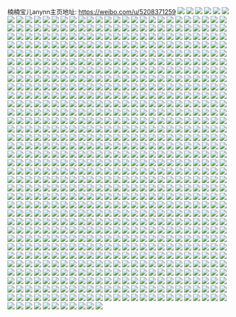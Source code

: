 楠楠宝儿anynn主页地址: https://weibo.com/u/5208371259 
![](https://wx4.sinaimg.cn/mw2000/005GtNi3ly1h9iwwan697j30wi1ycqiw.jpg) 
![](https://wx4.sinaimg.cn/mw2000/005GtNi3ly1h9ictvdeklj30wi1ycarg.jpg) 
![](https://wx4.sinaimg.cn/mw2000/005GtNi3ly1h9gft4lxbvj31yc0wiu0x.jpg) 
![](https://wx4.sinaimg.cn/mw2000/005GtNi3ly1h9fzfdk0i8j30tv0fs0xv.jpg) 
![](https://wx4.sinaimg.cn/mw2000/005GtNi3ly1h9fzf0flblj30wi0kg47q.jpg) 
![](https://wx4.sinaimg.cn/mw2000/005GtNi3ly1h9fzfhcqw4j30vq15q7ee.jpg) 
![](https://wx4.sinaimg.cn/mw2000/005GtNi3ly1h9f8j0sp1uj30wi1yctiq.jpg) 
![](https://wx4.sinaimg.cn/mw2000/005GtNi3ly1h9e7v4ekw3j30wi1yc7mm.jpg) 
![](https://wx4.sinaimg.cn/mw2000/005GtNi3ly1h9e48jikk1j30wi1yc4f8.jpg) 
![](https://wx4.sinaimg.cn/mw2000/005GtNi3ly1h9cyortdeej30k00zk78q.jpg) 
![](https://wx4.sinaimg.cn/mw2000/005GtNi3ly1h9cyos2lazj30u01hcqad.jpg) 
![](https://wx4.sinaimg.cn/mw2000/005GtNi3ly1h9cplaaab3j30wi0kdtfn.jpg) 
![](https://wx4.sinaimg.cn/mw2000/005GtNi3ly1h9broson9uj30k00zk0ww.jpg) 
![](https://wx4.sinaimg.cn/mw2000/005GtNi3ly1h9bo5e7bdmj33402c0b2c.jpg) 
![](https://wx4.sinaimg.cn/mw2000/005GtNi3ly1h9ai2hnkjuj30wi1ych39.jpg) 
![](https://wx4.sinaimg.cn/mw2000/005GtNi3ly1h99cxerw01j30wi1ycdxc.jpg) 
![](https://wx4.sinaimg.cn/mw2000/005GtNi3ly1h99cxfhqjjj30wi1yc4l2.jpg) 
![](https://wx4.sinaimg.cn/mw2000/005GtNi3ly1h99cxg250sj30wi1ycqih.jpg) 
![](https://wx4.sinaimg.cn/mw2000/005GtNi3ly1h99cxe2nhkj30wi1ycqk1.jpg) 
![](https://wx4.sinaimg.cn/mw2000/005GtNi3ly1h98j976vgbj30wi1yce81.jpg) 
![](https://wx4.sinaimg.cn/mw2000/005GtNi3ly1h98dtidll3j30wi1yce82.jpg) 
![](https://wx4.sinaimg.cn/mw2000/005GtNi3ly1h989dmu415j335s23uqv5.jpg) 
![](https://wx4.sinaimg.cn/mw2000/005GtNi3ly1h989dnkvc7j31kw11xh2s.jpg) 
![](https://wx4.sinaimg.cn/mw2000/005GtNi3ly1h989dld9byj311w1kvkax.jpg) 
![](https://wx4.sinaimg.cn/mw2000/005GtNi3ly1h989dpobdvj323u35s4qq.jpg) 
![](https://wx4.sinaimg.cn/mw2000/005GtNi3ly1h9817voe97j32c0340e84.jpg) 
![](https://wx4.sinaimg.cn/mw2000/005GtNi3ly1h96vb3liucj30u00xxam8.jpg) 
![](https://wx4.sinaimg.cn/mw2000/005GtNi3ly1h96ve60lmlj30wi0tpn8g.jpg) 
![](https://wx4.sinaimg.cn/mw2000/005GtNi3ly1h96tzc5mexj31yc0wi4qp.jpg) 
![](https://wx4.sinaimg.cn/mw2000/005GtNi3ly1h96tzaekq6j31yc0wix6b.jpg) 
![](https://wx4.sinaimg.cn/mw2000/005GtNi3ly1h95jlfx7dmj313u0tt190.jpg) 
![](https://wx4.sinaimg.cn/mw2000/005GtNi3ly1h94taa9k9bj311x1kwtra.jpg) 
![](https://wx4.sinaimg.cn/mw2000/005GtNi3ly1h93luvsh3bj31yc0wiqv5.jpg) 
![](https://wx4.sinaimg.cn/mw2000/005GtNi3ly1h93luxpp5zj31yc0winpd.jpg) 
![](https://wx4.sinaimg.cn/mw2000/005GtNi3ly1h93luziyvpj31yc0wiqv5.jpg) 
![](https://wx4.sinaimg.cn/mw2000/005GtNi3ly1h93lv1c6zrj31yc0winpd.jpg) 
![](https://wx4.sinaimg.cn/mw2000/005GtNi3ly1h93lv319fzj31yc0winpd.jpg) 
![](https://wx4.sinaimg.cn/mw2000/005GtNi3ly1h93lv4nmmkj31yc0winpd.jpg) 
![](https://wx4.sinaimg.cn/mw2000/005GtNi3ly1h93lv6785sj31yc0winpd.jpg) 
![](https://wx4.sinaimg.cn/mw2000/005GtNi3ly1h93lv8hws7j31yc0winpd.jpg) 
![](https://wx4.sinaimg.cn/mw2000/005GtNi3ly1h93lvbi00tj31yc0winpd.jpg) 
![](https://wx4.sinaimg.cn/mw2000/005GtNi3ly1h93ltvtynuj31yc0winpd.jpg) 
![](https://wx4.sinaimg.cn/mw2000/005GtNi3ly1h93ltxild5j31yc0wiqv5.jpg) 
![](https://wx4.sinaimg.cn/mw2000/005GtNi3ly1h93ltu7le2j31yc0wiqv5.jpg) 
![](https://wx4.sinaimg.cn/mw2000/005GtNi3ly1h93ltz4pc2j31yc0winpd.jpg) 
![](https://wx4.sinaimg.cn/mw2000/005GtNi3ly1h91e98vbbrj30wi1ycncs.jpg) 
![](https://wx4.sinaimg.cn/mw2000/005GtNi3ly1h90v4pezbjj30wi1yc7ab.jpg) 
![](https://wx4.sinaimg.cn/mw2000/005GtNi3ly1h8zykdwhanj30u013y78f.jpg) 
![](https://wx4.sinaimg.cn/mw2000/005GtNi3ly1h8yvsgi6zhj30wi1ycale.jpg) 
![](https://wx4.sinaimg.cn/mw2000/005GtNi3ly1h8yvsh46bhj30wi1ycwqv.jpg) 
![](https://wx4.sinaimg.cn/mw2000/005GtNi3ly1h8y0wx5po0j335s2esqv9.jpg) 
![](https://wx4.sinaimg.cn/mw2000/005GtNi3ly1h8y0x16tu1j32es35sx6t.jpg) 
![](https://wx4.sinaimg.cn/mw2000/005GtNi3ly1h8y0x54g7zj32es35sx6u.jpg) 
![](https://wx4.sinaimg.cn/mw2000/005GtNi3ly1h8y0xasbmej32es35snpi.jpg) 
![](https://wx4.sinaimg.cn/mw2000/005GtNi3ly1h8y0xr9p3yj317e1kwqv5.jpg) 
![](https://wx4.sinaimg.cn/mw2000/005GtNi3ly1h8y0wv94jaj32es35sqva.jpg) 
![](https://wx4.sinaimg.cn/mw2000/005GtNi3ly1h8xjpbax9rj30wi1ychdb.jpg) 
![](https://wx4.sinaimg.cn/mw2000/005GtNi3ly1h8wbsseq2nj323u35su0y.jpg) 
![](https://wx4.sinaimg.cn/mw2000/005GtNi3ly1h8wbsjleqpj335s23uqv6.jpg) 
![](https://wx4.sinaimg.cn/mw2000/005GtNi3ly1h8wbsql035j335s23ub2a.jpg) 
![](https://wx4.sinaimg.cn/mw2000/005GtNi3ly1h8wbsomgepj323u35sx6p.jpg) 
![](https://wx4.sinaimg.cn/mw2000/005GtNi3ly1h8wbsn5e0pj323u35sb2a.jpg) 
![](https://wx4.sinaimg.cn/mw2000/005GtNi3ly1h8wbslbdenj31hd37knpd.jpg) 
![](https://wx4.sinaimg.cn/mw2000/005GtNi3ly1h8ubb2frddj30wi1yc1ky.jpg) 
![](https://wx4.sinaimg.cn/mw2000/005GtNi3ly1h8u23y12k7j30wi1ycx00.jpg) 
![](https://wx4.sinaimg.cn/mw2000/005GtNi3ly1h8tzig6tzjj30wi1ycnj0.jpg) 
![](https://wx4.sinaimg.cn/mw2000/005GtNi3ly1h8tjgr0t73j30wi1ycnpd.jpg) 
![](https://wx4.sinaimg.cn/mw2000/005GtNi3ly1h8sxyudwkpj30u0140k0q.jpg) 
![](https://wx4.sinaimg.cn/mw2000/005GtNi3ly1h8sxyuqgdlj30u0140grx.jpg) 
![](https://wx4.sinaimg.cn/mw2000/005GtNi3ly1h8sxyty0ztj30u0140dn9.jpg) 
![](https://wx4.sinaimg.cn/mw2000/005GtNi3ly1h8pkulp7u5j30wi17cnhn.jpg) 
![](https://wx4.sinaimg.cn/mw2000/005GtNi3ly1h8pknswnppj30wi1yctr2.jpg) 
![](https://wx4.sinaimg.cn/mw2000/005GtNi3ly1h8l288dj4pj30r41y9dk8.jpg) 
![](https://wx4.sinaimg.cn/mw2000/005GtNi3ly1h8c0569y5jj31yc0wikjl.jpg) 
![](https://wx4.sinaimg.cn/mw2000/005GtNi3ly1h7s6okmci9j31sc2dsnpd.jpg) 
![](https://wx4.sinaimg.cn/mw2000/005GtNi3ly1h7q0z10lqlj30u01gethb.jpg) 
![](https://wx4.sinaimg.cn/mw2000/005GtNi3ly1h7pj4y0vooj316o1kwb29.jpg) 
![](https://wx4.sinaimg.cn/mw2000/005GtNi3ly1h7p2j5m4lbj30jg0e6mzr.jpg) 
![](https://wx4.sinaimg.cn/mw2000/005GtNi3ly1h7p2j7lrvkj30m80m8whp.jpg) 
![](https://wx4.sinaimg.cn/mw2000/005GtNi3ly1h7omh5cbz9j32c03407wl.jpg) 
![](https://wx4.sinaimg.cn/mw2000/005GtNi3ly1h7omh2l3cej32c0340e83.jpg) 
![](https://wx4.sinaimg.cn/mw2000/005GtNi3ly1h7omh609atj32bz2bzb29.jpg) 
![](https://wx4.sinaimg.cn/mw2000/005GtNi3ly1h7ncs15lf5j30sg23u4p0.jpg) 
![](https://wx4.sinaimg.cn/mw2000/005GtNi3ly1h7ncs3x6hrj316o1kwe81.jpg) 
![](https://wx4.sinaimg.cn/mw2000/005GtNi3ly1h7ncs3gaiwj30sg23unpd.jpg) 
![](https://wx4.sinaimg.cn/mw2000/005GtNi3ly1h7ncs4byvqj316o1kwkij.jpg) 
![](https://wx4.sinaimg.cn/mw2000/005GtNi3ly1h7ncs530hyj32c0340npe.jpg) 
![](https://wx4.sinaimg.cn/mw2000/005GtNi3ly1h7ncs29e20j30sg1n97wh.jpg) 
![](https://wx4.sinaimg.cn/mw2000/005GtNi3ly1h7mizdib1qj32c0340hdv.jpg) 
![](https://wx4.sinaimg.cn/mw2000/005GtNi3ly1h7mizai5jej316o1kwnod.jpg) 
![](https://wx4.sinaimg.cn/mw2000/005GtNi3ly1h7l10oxcjzj30u01hcqg3.jpg) 
![](https://wx4.sinaimg.cn/mw2000/005GtNi3ly1h7ixj3svoij30u0140k5x.jpg) 
![](https://wx4.sinaimg.cn/mw2000/005GtNi3ly1h7ixj4xoj5j30u0140ap6.jpg) 
![](https://wx4.sinaimg.cn/mw2000/005GtNi3ly1h7grkof0kbj30wi12sq94.jpg) 
![](https://wx4.sinaimg.cn/mw2000/005GtNi3ly1h7efo0fhouj31401hc4qp.jpg) 
![](https://wx4.sinaimg.cn/mw2000/005GtNi3ly1h7dgv1j18gj30wi1yckjl.jpg) 
![](https://wx4.sinaimg.cn/mw2000/005GtNi3ly1h7d9okbkg3j30u0140491.jpg) 
![](https://wx4.sinaimg.cn/mw2000/005GtNi3ly1h7d9oje36uj30u0140n99.jpg) 
![](https://wx4.sinaimg.cn/mw2000/005GtNi3ly1h7btffhszpj30u0140n2q.jpg) 
![](https://wx4.sinaimg.cn/mw2000/005GtNi3ly1h7btfjc3eej30u0140wjb.jpg) 
![](https://wx4.sinaimg.cn/mw2000/005GtNi3ly1h7btfgexo7j30u028014x.jpg) 
![](https://wx4.sinaimg.cn/mw2000/005GtNi3ly1h7btfkkgo8j30u0140wka.jpg) 
![](https://wx4.sinaimg.cn/mw2000/005GtNi3ly1h7btfh7mtmj30u02801do.jpg) 
![](https://wx4.sinaimg.cn/mw2000/005GtNi3ly1h7btfioewyj30u01400wm.jpg) 
![](https://wx4.sinaimg.cn/mw2000/005GtNi3ly1h7btfjz843j30u0140qd5.jpg) 
![](https://wx4.sinaimg.cn/mw2000/005GtNi3ly1h7btfl4vb4j30u0140gp8.jpg) 
![](https://wx4.sinaimg.cn/mw2000/005GtNi3ly1h7btfi1inaj30u01400z1.jpg) 
![](https://wx4.sinaimg.cn/mw2000/005GtNi3ly1h787w4ahf0j30u01mutt7.jpg) 
![](https://wx4.sinaimg.cn/mw2000/005GtNi3ly1h77oexn6fcj30wi100q7p.jpg) 
![](https://wx4.sinaimg.cn/mw2000/005GtNi3ly1h76gm5nu90j31sc2dshdt.jpg) 
![](https://wx4.sinaimg.cn/mw2000/005GtNi3ly1h76fuqk737j30wi1ycb2a.jpg) 
![](https://wx4.sinaimg.cn/mw2000/005GtNi3ly1h72rbuozhuj31sc2dse81.jpg) 
![](https://wx4.sinaimg.cn/mw2000/005GtNi3ly1h72lowl85xj32c033zb2a.jpg) 
![](https://wx4.sinaimg.cn/mw2000/005GtNi3ly1h72lovcgxij32c033z7wi.jpg) 
![](https://wx4.sinaimg.cn/mw2000/005GtNi3ly1h71q2ak58nj30o336cb29.jpg) 
![](https://wx4.sinaimg.cn/mw2000/005GtNi3ly1h71q2rqurfj30lg36cb29.jpg) 
![](https://wx4.sinaimg.cn/mw2000/005GtNi3ly1h71q2tkd0gj30xc35wb2a.jpg) 
![](https://wx4.sinaimg.cn/mw2000/005GtNi3ly1h71q2vmre0j30qe36ckjl.jpg) 
![](https://wx4.sinaimg.cn/mw2000/005GtNi3ly1h71q2x7em8j30sk36ckjl.jpg) 
![](https://wx4.sinaimg.cn/mw2000/005GtNi3ly1h71q2yh93fj30qx36ctdj.jpg) 
![](https://wx4.sinaimg.cn/mw2000/005GtNi3ly1h71q2zzn39j30sk36ckjl.jpg) 
![](https://wx4.sinaimg.cn/mw2000/005GtNi3ly1h71q31w5htj30sg3r4b2a.jpg) 
![](https://wx4.sinaimg.cn/mw2000/005GtNi3ly1h71q29fjbxj325j2ve1kx.jpg) 
![](https://wx4.sinaimg.cn/mw2000/005GtNi3ly1h71q32kgf5j32c03407wh.jpg) 
![](https://wx4.sinaimg.cn/mw2000/005GtNi3ly1h71q3ksprej30sg1kvk65.jpg) 
![](https://wx4.sinaimg.cn/mw2000/005GtNi3ly1h71q3lbag2j32by2by1kx.jpg) 
![](https://wx4.sinaimg.cn/mw2000/005GtNi3ly1h70dmsaxg3j30u0140ac3.jpg) 
![](https://wx4.sinaimg.cn/mw2000/005GtNi3ly1h70dmt8flsj30u0140tg1.jpg) 
![](https://wx4.sinaimg.cn/mw2000/005GtNi3ly1h7068vryzfj30u01sy462.jpg) 
![](https://wx4.sinaimg.cn/mw2000/005GtNi3ly1h6ybv8juykj30u0140ae3.jpg) 
![](https://wx4.sinaimg.cn/mw2000/005GtNi3ly1h6wu1op871j30u00u0wkt.jpg) 
![](https://wx4.sinaimg.cn/mw2000/005GtNi3ly1h6vy6qys25j30u01syjyy.jpg) 
![](https://wx4.sinaimg.cn/mw2000/005GtNi3ly1h6vy6rtxgej30u0140n5c.jpg) 
![](https://wx4.sinaimg.cn/mw2000/005GtNi3ly1h6vu9z27uuj30u01sy79o.jpg) 
![](https://wx4.sinaimg.cn/mw2000/005GtNi3ly1h6u9pjvbk9j30sg35s1kx.jpg) 
![](https://wx4.sinaimg.cn/mw2000/005GtNi3ly1h6tctaxgezj30wi1ycqjw.jpg) 
![](https://wx4.sinaimg.cn/mw2000/005GtNi3ly1h6t7u40f2zj30u01sydjx.jpg) 
![](https://wx4.sinaimg.cn/mw2000/005GtNi3ly1h6t3miu9m9j30wi1yckjl.jpg) 
![](https://wx4.sinaimg.cn/mw2000/005GtNi3ly1h6sgc7fxwgj316o1kwh64.jpg) 
![](https://wx4.sinaimg.cn/mw2000/005GtNi3ly1h6sgc7oiakj30zg1b8wfa.jpg) 
![](https://wx4.sinaimg.cn/mw2000/005GtNi3ly1h6sgc69ejej31sb1sb4qp.jpg) 
![](https://wx4.sinaimg.cn/mw2000/005GtNi3ly1h6sgc6vc9hj32c03401ky.jpg) 
![](https://wx4.sinaimg.cn/mw2000/005GtNi3ly1h6sgc5rw5qj316o1kw1dh.jpg) 
![](https://wx4.sinaimg.cn/mw2000/005GtNi3ly1h6r7mmxahlj30wi1yc7wh.jpg) 
![](https://wx4.sinaimg.cn/mw2000/005GtNi3ly1h6r7mohi67j30wi1yc4qp.jpg) 
![](https://wx4.sinaimg.cn/mw2000/005GtNi3ly1h6r7mq7gmij30wi1ycb29.jpg) 
![](https://wx4.sinaimg.cn/mw2000/005GtNi3ly1h6r7mrov4cj30wi1ycb29.jpg) 
![](https://wx4.sinaimg.cn/mw2000/005GtNi3ly1h6r7mt7jz0j30wi1yc4qp.jpg) 
![](https://wx4.sinaimg.cn/mw2000/005GtNi3ly1h6r7muim1vj30wi1yc4p3.jpg) 
![](https://wx4.sinaimg.cn/mw2000/005GtNi3ly1h6r7mw25b1j30wi1yc7wh.jpg) 
![](https://wx4.sinaimg.cn/mw2000/005GtNi3ly1h6r7mz4i85j30wi1yc1kx.jpg) 
![](https://wx4.sinaimg.cn/mw2000/005GtNi3ly1h6r7n10s9ej30wi1ycb29.jpg) 
![](https://wx4.sinaimg.cn/mw2000/005GtNi3ly1h6qz3srf4uj316o1kw1kx.jpg) 
![](https://wx4.sinaimg.cn/mw2000/005GtNi3ly1h6pyox21wgj30wi1ycqjf.jpg) 
![](https://wx4.sinaimg.cn/mw2000/005GtNi3ly1h6pnnq57f2j30wi1bx41b.jpg) 
![](https://wx4.sinaimg.cn/mw2000/005GtNi3ly1h6nvkx0bm9j30wi1347a5.jpg) 
![](https://wx4.sinaimg.cn/mw2000/005GtNi3ly1h6m92dszzcj30u01400zf.jpg) 
![](https://wx4.sinaimg.cn/mw2000/005GtNi3ly1h6m6qyw54aj30u01hbwli.jpg) 
![](https://wx4.sinaimg.cn/mw2000/005GtNi3ly1h6lejrxsyjj31hc140kh4.jpg) 
![](https://wx4.sinaimg.cn/mw2000/005GtNi3ly1h6fmoms1wkj30u01syk19.jpg) 
![](https://wx4.sinaimg.cn/mw2000/005GtNi3ly1h6fm8k9mv4j30u01sy0zr.jpg) 
![](https://wx4.sinaimg.cn/mw2000/005GtNi3ly1h6fk56pet0j30u01sygsf.jpg) 
![](https://wx4.sinaimg.cn/mw2000/005GtNi3ly1h6ffr6c3rrj30u0140ti3.jpg) 
![](https://wx4.sinaimg.cn/mw2000/005GtNi3ly1h6dt9wci65j30zg1baq6k.jpg) 
![](https://wx4.sinaimg.cn/mw2000/005GtNi3ly1h6dm6y0t7vj32al32awmx.jpg) 
![](https://wx4.sinaimg.cn/mw2000/005GtNi3ly1h6dm77xf4zj329t31i4qr.jpg) 
![](https://wx4.sinaimg.cn/mw2000/005GtNi3ly1h6dm79v7cdj328p2zlu0x.jpg) 
![](https://wx4.sinaimg.cn/mw2000/005GtNi3ly1h6dm7f1xjqj32c033zx6q.jpg) 
![](https://wx4.sinaimg.cn/mw2000/005GtNi3ly1h6dm7gmljcj32c0340x6q.jpg) 
![](https://wx4.sinaimg.cn/mw2000/005GtNi3ly1h6dm660bwkj31sc2ds4qq.jpg) 
![](https://wx4.sinaimg.cn/mw2000/005GtNi3ly1h6dgir46lxj30xc35w4k7.jpg) 
![](https://wx4.sinaimg.cn/mw2000/005GtNi3ly1h6dgis5e9nj316o1kwe1z.jpg) 
![](https://wx4.sinaimg.cn/mw2000/005GtNi3ly1h6dgj5i6x6j30xc3pctkz.jpg) 
![](https://wx4.sinaimg.cn/mw2000/005GtNi3ly1h6dgjc9vuqj30xc3eu7ep.jpg) 
![](https://wx4.sinaimg.cn/mw2000/005GtNi3ly1h6dgjluz8zj32c03407sx.jpg) 
![](https://wx4.sinaimg.cn/mw2000/005GtNi3ly1h6dgjrpdlhj328y33z7wi.jpg) 
![](https://wx4.sinaimg.cn/mw2000/005GtNi3ly1h6dgjv826cj32c03401kz.jpg) 
![](https://wx4.sinaimg.cn/mw2000/005GtNi3ly1h6dgjx8rbhj32c035ee82.jpg) 
![](https://wx4.sinaimg.cn/mw2000/005GtNi3ly1h6dgk0hrllj32c0340x6q.jpg) 
![](https://wx4.sinaimg.cn/mw2000/005GtNi3ly1h6dgkbcs06j31f01w0wkb.jpg) 
![](https://wx4.sinaimg.cn/mw2000/005GtNi3ly1h6csmr35xxj32c0340x6q.jpg) 
![](https://wx4.sinaimg.cn/mw2000/005GtNi3ly1h6cm9grn9kj32c0340x6q.jpg) 
![](https://wx4.sinaimg.cn/mw2000/005GtNi3ly1h6be2vdxcoj32c033z7wi.jpg) 
![](https://wx4.sinaimg.cn/mw2000/005GtNi3ly1h6be2o9l3dj32b635s4qq.jpg) 
![](https://wx4.sinaimg.cn/mw2000/005GtNi3ly1h6a4vbxychj30wi1yctml.jpg) 
![](https://wx4.sinaimg.cn/mw2000/005GtNi3ly1h68f6iml5xj30u0140gxa.jpg) 
![](https://wx4.sinaimg.cn/mw2000/005GtNi3ly1h68f7cw3k2j30u0140qec.jpg) 
![](https://wx4.sinaimg.cn/mw2000/005GtNi3ly1h687ijischj30xc0q9djb.jpg) 
![](https://wx4.sinaimg.cn/mw2000/005GtNi3ly1h67k01vzfnj32c0340hdt.jpg) 
![](https://wx4.sinaimg.cn/mw2000/005GtNi3ly1h65jm4fxu0j31kw16owu2.jpg) 
![](https://wx4.sinaimg.cn/mw2000/005GtNi3ly1h64tnkho4ij30wi0sinb2.jpg) 
![](https://wx4.sinaimg.cn/mw2000/005GtNi3ly1h61rfca3bej30wh0r576e.jpg) 
![](https://wx4.sinaimg.cn/mw2000/005GtNi3ly1h61rhfo4fvj316o1kwnjs.jpg) 
![](https://wx4.sinaimg.cn/mw2000/005GtNi3ly1h60ark9eeij30uk48sqv5.jpg) 
![](https://wx4.sinaimg.cn/mw2000/005GtNi3ly1h60ariu432j315o2bc78h.jpg) 
![](https://wx4.sinaimg.cn/mw2000/005GtNi3ly1h5rh2fiflaj30wi121k2i.jpg) 
![](https://wx4.sinaimg.cn/mw2000/005GtNi3ly1h5rh2f5v00j30ro1rdtss.jpg) 
![](https://wx4.sinaimg.cn/mw2000/005GtNi3ly1h5r2mxt1esj30u0140dng.jpg) 
![](https://wx4.sinaimg.cn/mw2000/005GtNi3ly1h5p88sqw4ij316o1kwhdt.jpg) 
![](https://wx4.sinaimg.cn/mw2000/005GtNi3ly1h5o5s2jg9zj30wi1yce81.jpg) 
![](https://wx4.sinaimg.cn/mw2000/005GtNi3ly1h5o5s0vuzsj30wi1yckam.jpg) 
![](https://wx4.sinaimg.cn/mw2000/005GtNi3ly1h5mtem0vxwj30wi1ych36.jpg) 
![](https://wx4.sinaimg.cn/mw2000/005GtNi3ly1h5mes3ivwij30u01sydob.jpg) 
![](https://wx4.sinaimg.cn/mw2000/005GtNi3ly1h5lzb5rohrj30wi1ycnfu.jpg) 
![](https://wx4.sinaimg.cn/mw2000/005GtNi3ly1h5ivyqz6jmj30r80yek2x.jpg) 
![](https://wx4.sinaimg.cn/mw2000/005GtNi3ly1h5ie212todj30wi1yctyz.jpg) 
![](https://wx4.sinaimg.cn/mw2000/005GtNi3ly1h5h789s9rjj31kw2dcu0x.jpg) 
![](https://wx4.sinaimg.cn/mw2000/005GtNi3ly1h5fid9sp8pj30wi0bx0y2.jpg) 
![](https://wx4.sinaimg.cn/mw2000/005GtNi3ly1h5ewfzva0dj30wi1ycgyp.jpg) 
![](https://wx4.sinaimg.cn/mw2000/005GtNi3ly1h5cy656r7oj30qb1mfqio.jpg) 
![](https://wx4.sinaimg.cn/mw2000/005GtNi3ly1h5caqqeqw2j30wi0ju7cf.jpg) 
![](https://wx4.sinaimg.cn/mw2000/005GtNi3ly1h5ba2qau0vj31sc2dsb29.jpg) 
![](https://wx4.sinaimg.cn/mw2000/005GtNi3ly1h5ba2qsdqrj31sc2ds4qp.jpg) 
![](https://wx4.sinaimg.cn/mw2000/005GtNi3ly1h5ba2pqz8pj31sc2dshdt.jpg) 
![](https://wx4.sinaimg.cn/mw2000/005GtNi3ly1h57gn1n87fj30u017iaeb.jpg) 
![](https://wx4.sinaimg.cn/mw2000/005GtNi3ly1h56lzw0c1dj30qa1kw11u.jpg) 
![](https://wx4.sinaimg.cn/mw2000/005GtNi3ly1h56lzwj9ovj30wi1ycqgk.jpg) 
![](https://wx4.sinaimg.cn/mw2000/005GtNi3ly1h56lzx2z6lj30wi1yc17g.jpg) 
![](https://wx4.sinaimg.cn/mw2000/005GtNi3ly1h56iiyt40kj31400u0dmf.jpg) 
![](https://wx4.sinaimg.cn/mw2000/005GtNi3ly1h561urxqa1j30ro12nwq8.jpg) 
![](https://wx4.sinaimg.cn/mw2000/005GtNi3ly1h544621t2wj30u01hcgwx.jpg) 
![](https://wx4.sinaimg.cn/mw2000/005GtNi3ly1h51genqd6xj330g29cb2b.jpg) 
![](https://wx4.sinaimg.cn/mw2000/005GtNi3ly1h51geqsl6ej32zq28thdv.jpg) 
![](https://wx4.sinaimg.cn/mw2000/005GtNi3ly1h50xi0rv48j32c0340nor.jpg) 
![](https://wx4.sinaimg.cn/mw2000/005GtNi3ly1h50xi3i7iyj333z22nu10.jpg) 
![](https://wx4.sinaimg.cn/mw2000/005GtNi3ly1h50xi4jtn8j31o01o0qd5.jpg) 
![](https://wx4.sinaimg.cn/mw2000/005GtNi3ly1h50xi4w8w7j31011017a1.jpg) 
![](https://wx4.sinaimg.cn/mw2000/005GtNi3ly1h50xi62tc3j32c0340npf.jpg) 
![](https://wx4.sinaimg.cn/mw2000/005GtNi3ly1h50xi81a9xj31sc2dsnpe.jpg) 
![](https://wx4.sinaimg.cn/mw2000/005GtNi3ly1h50kd0c936j30u0140dio.jpg) 
![](https://wx4.sinaimg.cn/mw2000/005GtNi3ly1h50kczjqurj30u01400wg.jpg) 
![](https://wx4.sinaimg.cn/mw2000/005GtNi3ly1h50kcxtpabj30u0140djj.jpg) 
![](https://wx4.sinaimg.cn/mw2000/005GtNi3ly1h50kcx8ouzj30u0140djd.jpg) 
![](https://wx4.sinaimg.cn/mw2000/005GtNi3ly1h50kcytarxj31400u0tcr.jpg) 
![](https://wx4.sinaimg.cn/mw2000/005GtNi3ly1h50kczzrrmj30u0140juj.jpg) 
![](https://wx4.sinaimg.cn/mw2000/005GtNi3ly1h50kcycmpvj30u0140jvf.jpg) 
![](https://wx4.sinaimg.cn/mw2000/005GtNi3ly1h50kd11i3wj30u0140420.jpg) 
![](https://wx4.sinaimg.cn/mw2000/005GtNi3ly1h50kd1rqcaj30u00u0diq.jpg) 
![](https://wx4.sinaimg.cn/mw2000/005GtNi3ly1h4zhof1l5nj32c0340hdt.jpg) 
![](https://wx4.sinaimg.cn/mw2000/005GtNi3ly1h4zhofw14hj32c0340e82.jpg) 
![](https://wx4.sinaimg.cn/mw2000/005GtNi3ly1h4zd5imqabj31fo12rnae.jpg) 
![](https://wx4.sinaimg.cn/mw2000/005GtNi3ly1h4y815thfaj30rr0sw48a.jpg) 
![](https://wx4.sinaimg.cn/mw2000/005GtNi3ly1h4xgte9g9qj30wi1yc1ef.jpg) 
![](https://wx4.sinaimg.cn/mw2000/005GtNi3ly1h4xgtkggfbj30wi1yc1ec.jpg) 
![](https://wx4.sinaimg.cn/mw2000/005GtNi3ly1h4xgtog2fwj30wi1yc7pw.jpg) 
![](https://wx4.sinaimg.cn/mw2000/005GtNi3ly1h4xgu0khv6j30wi1yc7wh.jpg) 
![](https://wx4.sinaimg.cn/mw2000/005GtNi3ly1h4xgu4u9ayj30wi1ych77.jpg) 
![](https://wx4.sinaimg.cn/mw2000/005GtNi3ly1h4xguj5ivmj30wi1yc7wh.jpg) 
![](https://wx4.sinaimg.cn/mw2000/005GtNi3ly1h4wtoqgt3ij30u01sywk5.jpg) 
![](https://wx4.sinaimg.cn/mw2000/005GtNi3ly1h4vrcmbpbaj32c0340x6q.jpg) 
![](https://wx4.sinaimg.cn/mw2000/005GtNi3ly1h4vrct8r4fj32c03407wk.jpg) 
![](https://wx4.sinaimg.cn/mw2000/005GtNi3ly1h4v5uznqpgj33403401l0.jpg) 
![](https://wx4.sinaimg.cn/mw2000/005GtNi3ly1h4v1rok2zlj30wi1ycama.jpg) 
![](https://wx4.sinaimg.cn/mw2000/005GtNi3ly1h4v04780b3j33402c04qs.jpg) 
![](https://wx4.sinaimg.cn/mw2000/005GtNi3ly1h4v048zeghj33402c0u0y.jpg) 
![](https://wx4.sinaimg.cn/mw2000/005GtNi3ly1h4qdjpaxcfj30wi0win82.jpg) 
![](https://wx4.sinaimg.cn/mw2000/005GtNi3ly1h4qdjq54g8j32c0340npd.jpg) 
![](https://wx4.sinaimg.cn/mw2000/005GtNi3ly1h4qdjsfa3bj33402c0kjm.jpg) 
![](https://wx4.sinaimg.cn/mw2000/005GtNi3ly1h4qdjth3r8j32c0340kjl.jpg) 
![](https://wx4.sinaimg.cn/mw2000/005GtNi3ly1h4qdjuddtpj32bz2bzhdt.jpg) 
![](https://wx4.sinaimg.cn/mw2000/005GtNi3ly1h4qdjvmguuj32c02bz4qq.jpg) 
![](https://wx4.sinaimg.cn/mw2000/005GtNi3ly1h4qdjwdn1pj32bz2bze71.jpg) 
![](https://wx4.sinaimg.cn/mw2000/005GtNi3ly1h4qdk0r182j33402c0qv6.jpg) 
![](https://wx4.sinaimg.cn/mw2000/005GtNi3ly1h4qdk6blu6j33402c01ky.jpg) 
![](https://wx4.sinaimg.cn/mw2000/005GtNi3ly1h4n8pjh8n3j30wi0vlwig.jpg) 
![](https://wx4.sinaimg.cn/mw2000/005GtNi3ly1h4msf1e3o7j309t09st91.jpg) 
![](https://wx4.sinaimg.cn/mw2000/005GtNi3ly1h4kgx4ek8pj316o1kw7wh.jpg) 
![](https://wx4.sinaimg.cn/mw2000/005GtNi3ly1h4i7u1aqnej31400u0dld.jpg) 
![](https://wx4.sinaimg.cn/mw2000/005GtNi3ly1h4dbhidq3xj30wi1ycnpd.jpg) 
![](https://wx4.sinaimg.cn/mw2000/005GtNi3ly1h4dbhmpfp7j30wi1ycnpd.jpg) 
![](https://wx4.sinaimg.cn/mw2000/005GtNi3ly1h4dbhk3w1tj30wi1ycqv5.jpg) 
![](https://wx4.sinaimg.cn/mw2000/005GtNi3ly1h4crr2xutvj32372s6u0y.jpg) 
![](https://wx4.sinaimg.cn/mw2000/005GtNi3ly1h4cs9vvhwuj30u013iqal.jpg) 
![](https://wx4.sinaimg.cn/mw2000/005GtNi3ly1h4c7xsqio4j32c03404qq.jpg) 
![](https://wx4.sinaimg.cn/mw2000/005GtNi3ly1h4c7xs071hj316o1kwtpb.jpg) 
![](https://wx4.sinaimg.cn/mw2000/005GtNi3ly1h4bkgnhk82j316o1kw7wh.jpg) 
![](https://wx4.sinaimg.cn/mw2000/005GtNi3ly1h4bkgp74fgj30sg35re81.jpg) 
![](https://wx4.sinaimg.cn/mw2000/005GtNi3ly1h4bkgrjc78j30sg35r1ky.jpg) 
![](https://wx4.sinaimg.cn/mw2000/005GtNi3ly1h4bkgu7pbzj32bz2bz7wh.jpg) 
![](https://wx4.sinaimg.cn/mw2000/005GtNi3ly1h4bkhida8gj30pb0i67bs.jpg) 
![](https://wx4.sinaimg.cn/mw2000/005GtNi3ly1h4bkipsnfdj30pi0xedpp.jpg) 
![](https://wx4.sinaimg.cn/mw2000/005GtNi3ly1h48mywv7hcj30u012vtiz.jpg) 
![](https://wx4.sinaimg.cn/mw2000/005GtNi3ly1h45m0kcz1rj30u00u042k.jpg) 
![](https://wx4.sinaimg.cn/mw2000/005GtNi3ly1h45m0jykfoj30u00u0mzi.jpg) 
![](https://wx4.sinaimg.cn/mw2000/005GtNi3ly1h45e59jmm7j30u0140qan.jpg) 
![](https://wx4.sinaimg.cn/mw2000/005GtNi3ly1h444p8ldb1j30wi1yce82.jpg) 
![](https://wx4.sinaimg.cn/mw2000/005GtNi3ly1h444p6yx4aj30wi1yce82.jpg) 
![](https://wx4.sinaimg.cn/mw2000/005GtNi3ly1h43g45c0sfj30k00zkgpi.jpg) 
![](https://wx4.sinaimg.cn/mw2000/005GtNi3ly1h410bzfe6sj316o1kwhdt.jpg) 
![](https://wx4.sinaimg.cn/mw2000/005GtNi3ly1h3yinkfdwbj30u0140wn1.jpg) 
![](https://wx4.sinaimg.cn/mw2000/005GtNi3ly1h3yinlbm0vj30u014010p.jpg) 
![](https://wx4.sinaimg.cn/mw2000/005GtNi3ly1h3yfceem70j30u014045t.jpg) 
![](https://wx4.sinaimg.cn/mw2000/005GtNi3ly1h3xp9hiwi2j33402c0qv6.jpg) 
![](https://wx4.sinaimg.cn/mw2000/005GtNi3ly1h3w5hw65fjj32c0340qv5.jpg) 
![](https://wx4.sinaimg.cn/mw2000/005GtNi3ly1h3w5hwqeicj32c0340b29.jpg) 
![](https://wx4.sinaimg.cn/mw2000/005GtNi3ly1h3w5hxx9g0j32c03404qr.jpg) 
![](https://wx4.sinaimg.cn/mw2000/005GtNi3ly1h3v0rok94mj316o1kw4qp.jpg) 
![](https://wx4.sinaimg.cn/mw2000/005GtNi3ly1h3utxiybtsj30u0140wmh.jpg) 
![](https://wx4.sinaimg.cn/mw2000/005GtNi3ly1h3kp3534vkj30u01syq7m.jpg) 
![](https://wx4.sinaimg.cn/mw2000/005GtNi3ly1h3igbz8bzyj30u01sytfm.jpg) 
![](https://wx4.sinaimg.cn/mw2000/005GtNi3ly1h34lebnwo4j31400u0n2w.jpg) 
![](https://wx4.sinaimg.cn/mw2000/005GtNi3ly1h2u127w55fj316o1kwk7h.jpg) 
![](https://wx4.sinaimg.cn/mw2000/005GtNi3ly1h2u127h5lej316o1kwnmj.jpg) 
![](https://wx4.sinaimg.cn/mw2000/005GtNi3ly1h27trv5x5dj30u014015h.jpg) 
![](https://wx4.sinaimg.cn/mw2000/005GtNi3ly1h229l9yot6j30u0140q9z.jpg) 
![](https://wx4.sinaimg.cn/mw2000/005GtNi3ly1h229l9myl6j30u01400z6.jpg) 
![](https://wx4.sinaimg.cn/mw2000/005GtNi3ly1h1ypnzbxqgj31yy2yg4qr.jpg) 
![](https://wx4.sinaimg.cn/mw2000/005GtNi3ly1h1l4hoihlzj30k00zkq5c.jpg) 
![](https://wx4.sinaimg.cn/mw2000/005GtNi3ly1h1ir5hadmrj30u0140wk8.jpg) 
![](https://wx4.sinaimg.cn/mw2000/005GtNi3ly1h1ind988s0j30u0140gsu.jpg) 
![](https://wx4.sinaimg.cn/mw2000/005GtNi3ly1h13q0p70xuj30u0140jyg.jpg) 
![](https://wx4.sinaimg.cn/mw2000/005GtNi3ly1h13q0onh3sj30u01400yl.jpg) 
![](https://wx4.sinaimg.cn/mw2000/005GtNi3ly1gzwulqy3f1j30u01407fe.jpg) 
![](https://wx4.sinaimg.cn/mw2000/005GtNi3ly1gzwulru096j30u014048c.jpg) 
![](https://wx4.sinaimg.cn/mw2000/005GtNi3ly1gzwulsezchj30u00u078v.jpg) 
![](https://wx4.sinaimg.cn/mw2000/005GtNi3ly1gzwultfelmj30u0140qbz.jpg) 
![](https://wx4.sinaimg.cn/mw2000/005GtNi3ly1gzwulue5ckj31400u0tj9.jpg) 
![](https://wx4.sinaimg.cn/mw2000/005GtNi3ly1gzwulppjh5j30u0140ajt.jpg) 
![](https://wx4.sinaimg.cn/mw2000/005GtNi3ly1gzwulvml3kj30u0140tk5.jpg) 
![](https://wx4.sinaimg.cn/mw2000/005GtNi3ly1gzwulwm6x1j30u0140dp0.jpg) 
![](https://wx4.sinaimg.cn/mw2000/005GtNi3ly1gzsi3xlq1vj30u01hd7ei.jpg) 
![](https://wx4.sinaimg.cn/mw2000/005GtNi3ly1gzhv8y2dhmj30u01nznef.jpg) 
![](https://wx4.sinaimg.cn/mw2000/005GtNi3ly1gzhv8vs5qbj30u0140wk6.jpg) 
![](https://wx4.sinaimg.cn/mw2000/005GtNi3ly1gzhv8zhb9ej30u01nz16h.jpg) 
![](https://wx4.sinaimg.cn/mw2000/005GtNi3ly1gzhv90m5pmj30u01nztkq.jpg) 
![](https://wx4.sinaimg.cn/mw2000/005GtNi3ly1gzgyyyg5w3j30u0140n4k.jpg) 
![](https://wx4.sinaimg.cn/mw2000/005GtNi3ly1gzfhyx2c26j31400u0aj4.jpg) 
![](https://wx4.sinaimg.cn/mw2000/005GtNi3ly1gza3m1kz6ej30u01407fo.jpg) 
![](https://wx4.sinaimg.cn/mw2000/005GtNi3ly1gza3m1tp2gj30u0140wpp.jpg) 
![](https://wx4.sinaimg.cn/mw2000/005GtNi3ly1gysirq58drj30up140ned.jpg) 
![](https://wx4.sinaimg.cn/mw2000/005GtNi3ly1gysirqt9xnj30rs107qi3.jpg) 
![](https://wx4.sinaimg.cn/mw2000/005GtNi3ly1gyr8zedwynj30u00u0n03.jpg) 
![](https://wx4.sinaimg.cn/mw2000/005GtNi3ly1gylqbwdk0ij30sg2684qp.jpg) 
![](https://wx4.sinaimg.cn/mw2000/005GtNi3ly1gylqbxgs4mj30sg2687wh.jpg) 
![](https://wx4.sinaimg.cn/mw2000/005GtNi3ly1gylqbyaupjj30sg1z47wh.jpg) 
![](https://wx4.sinaimg.cn/mw2000/005GtNi3ly1gylqc13uokj31s035s7wk.jpg) 
![](https://wx4.sinaimg.cn/mw2000/005GtNi3ly1gyiarp44amj32qo220x6s.jpg) 
![](https://wx4.sinaimg.cn/mw2000/005GtNi3ly1gyiarnejbtj316o1kw1kx.jpg) 
![](https://wx4.sinaimg.cn/mw2000/005GtNi3ly1gxwd5oalwzj316o1kwx0l.jpg) 
![](https://wx4.sinaimg.cn/mw2000/005GtNi3ly1gxw7intilwj32c0340b2b.jpg) 
![](https://wx4.sinaimg.cn/mw2000/005GtNi3ly1gxw7ik5fhmj32c0340qv7.jpg) 
![](https://wx4.sinaimg.cn/mw2000/005GtNi3ly1gxw7im21e7j33422c0hdu.jpg) 
![](https://wx4.sinaimg.cn/mw2000/005GtNi3ly1gxuu1kc0qyj30sg2dcqqb.jpg) 
![](https://wx4.sinaimg.cn/mw2000/005GtNi3ly1gxpc3quiltj30u0140n48.jpg) 
![](https://wx4.sinaimg.cn/mw2000/005GtNi3ly1gxpc3s16gxj30u0140q7a.jpg) 
![](https://wx4.sinaimg.cn/mw2000/005GtNi3ly1gxpc3nq5vhj30u0140n2z.jpg) 
![](https://wx4.sinaimg.cn/mw2000/005GtNi3ly1gxpc3rejh0j30u0140n3a.jpg) 
![](https://wx4.sinaimg.cn/mw2000/005GtNi3ly1gxpc3myuplj30u0140q9q.jpg) 
![](https://wx4.sinaimg.cn/mw2000/005GtNi3ly1gxpc3odn1qj30u0140dme.jpg) 
![](https://wx4.sinaimg.cn/mw2000/005GtNi3ly1gxpc3p1432j30u0140jwn.jpg) 
![](https://wx4.sinaimg.cn/mw2000/005GtNi3ly1gxpc3pn0dnj30u01400ye.jpg) 
![](https://wx4.sinaimg.cn/mw2000/005GtNi3ly1gxpc3q6qmtj30u0140dke.jpg) 
![](https://wx4.sinaimg.cn/mw2000/005GtNi3ly1gxn0wsgodjj32c0340e83.jpg) 
![](https://wx4.sinaimg.cn/mw2000/005GtNi3ly1gxj5pttgy5j30u00u0gp9.jpg) 
![](https://wx4.sinaimg.cn/mw2000/005GtNi3ly1gxadb8cl6yj30u00u0wjq.jpg) 
![](https://wx4.sinaimg.cn/mw2000/005GtNi3ly1gxadb7u7ydj30u0140jvh.jpg) 
![](https://wx4.sinaimg.cn/mw2000/005GtNi3ly1gxa0scfpvnj33402c0b2b.jpg) 
![](https://wx4.sinaimg.cn/mw2000/005GtNi3ly1gxa0sbarhmj33002911kz.jpg) 
![](https://wx4.sinaimg.cn/mw2000/005GtNi3ly1gxa0sa2qw7j30sg2kge81.jpg) 
![](https://wx4.sinaimg.cn/mw2000/005GtNi3ly1gx8v1l9xzqj30sg0sg0zd.jpg) 
![](https://wx4.sinaimg.cn/mw2000/005GtNi3ly1gx8v22hj2bj30sg0sgq7n.jpg) 
![](https://wx4.sinaimg.cn/mw2000/005GtNi3ly1gx8v22ox85j30sg0sg0xn.jpg) 
![](https://wx4.sinaimg.cn/mw2000/005GtNi3ly1gx8v22vftcj30sg0sgq7q.jpg) 
![](https://wx4.sinaimg.cn/mw2000/005GtNi3ly1gx8v231i0dj30qo0qowj8.jpg) 
![](https://wx4.sinaimg.cn/mw2000/005GtNi3ly1gx8v238h4jj30sg0sg0xm.jpg) 
![](https://wx4.sinaimg.cn/mw2000/005GtNi3ly1gx8l0atq9lj31400u0wif.jpg) 
![](https://wx4.sinaimg.cn/mw2000/005GtNi3ly1gx8l0b846qj31400u0jvb.jpg) 
![](https://wx4.sinaimg.cn/mw2000/005GtNi3ly1gx8l0bkmrnj30u0140juh.jpg) 
![](https://wx4.sinaimg.cn/mw2000/005GtNi3ly1gx8l0bzbo3j30u0140gqx.jpg) 
![](https://wx4.sinaimg.cn/mw2000/005GtNi3ly1gx8l0cgn7lj31400u0qbx.jpg) 
![](https://wx4.sinaimg.cn/mw2000/005GtNi3ly1gx8l0crussj30u00u0tdg.jpg) 
![](https://wx4.sinaimg.cn/mw2000/005GtNi3ly1gx83q411ibj31551ivu0b.jpg) 
![](https://wx4.sinaimg.cn/mw2000/005GtNi3ly1gx83q4mh2vj32bc2bce81.jpg) 
![](https://wx4.sinaimg.cn/mw2000/005GtNi3ly1gx83q5cwr7j32bc334u0x.jpg) 
![](https://wx4.sinaimg.cn/mw2000/005GtNi3ly1gx83q5u4kej316n1kwkbu.jpg) 
![](https://wx4.sinaimg.cn/mw2000/005GtNi3ly1gx83q6cjbej316o1kw7wh.jpg) 
![](https://wx4.sinaimg.cn/mw2000/005GtNi3ly1gx83q6lnjlj30sg0sgn3k.jpg) 
![](https://wx4.sinaimg.cn/mw2000/005GtNi3ly1gx4ejxpj2gj30r60r6jur.jpg) 
![](https://wx4.sinaimg.cn/mw2000/005GtNi3ly1gx4ek1ornmj30u01t07h3.jpg) 
![](https://wx4.sinaimg.cn/mw2000/005GtNi3ly1gx2zge1y5yj30sg0sgwkg.jpg) 
![](https://wx4.sinaimg.cn/mw2000/005GtNi3ly1gwzadbecsfj30u00u0wjs.jpg) 
![](https://wx4.sinaimg.cn/mw2000/005GtNi3ly1gwwzrjmqwoj31400u00xu.jpg) 
![](https://wx4.sinaimg.cn/mw2000/005GtNi3ly1gwu9s1u5rtj31kw35s4qr.jpg) 
![](https://wx4.sinaimg.cn/mw2000/005GtNi3ly1gwu88l8okyj31w02inhdt.jpg) 
![](https://wx4.sinaimg.cn/mw2000/005GtNi3ly1gwu88kl5ahj316o1kwx3d.jpg) 
![](https://wx4.sinaimg.cn/mw2000/005GtNi3ly1gwu88ce2q5j315z33zu0x.jpg) 
![](https://wx4.sinaimg.cn/mw2000/005GtNi3ly1gwu88jqn3oj31w01w07wh.jpg) 
![](https://wx4.sinaimg.cn/mw2000/005GtNi3ly1gwu88eygasj31qz2bze81.jpg) 
![](https://wx4.sinaimg.cn/mw2000/005GtNi3ly1gwu88j2sxjj33402c0npe.jpg) 
![](https://wx4.sinaimg.cn/mw2000/005GtNi3ly1gwu88k58fhj316o1kw7os.jpg) 
![](https://wx4.sinaimg.cn/mw2000/005GtNi3ly1gwu88dldsej31s0340b2a.jpg) 
![](https://wx4.sinaimg.cn/mw2000/005GtNi3ly1gwu88fsi3gj31w02iox6p.jpg) 
![](https://wx4.sinaimg.cn/mw2000/005GtNi3ly1gwtea7r6djj30qo0qoah6.jpg) 
![](https://wx4.sinaimg.cn/mw2000/005GtNi3ly1gwqj0fts24j32bc334u0x.jpg) 
![](https://wx4.sinaimg.cn/mw2000/005GtNi3ly1gwqj0gz5fvj32bc334x6p.jpg) 
![](https://wx4.sinaimg.cn/mw2000/005GtNi3ly1gwn35zkafrj31s035su0y.jpg) 
![](https://wx4.sinaimg.cn/mw2000/005GtNi3ly1gwn360eae4j31kw16n1kx.jpg) 
![](https://wx4.sinaimg.cn/mw2000/005GtNi3ly1gwn35w6v77j316o1kw1kx.jpg) 
![](https://wx4.sinaimg.cn/mw2000/005GtNi3ly1gwn35xe7epj32c0342npd.jpg) 
![](https://wx4.sinaimg.cn/mw2000/005GtNi3ly1gwn362m845j32aa31p1kz.jpg) 
![](https://wx4.sinaimg.cn/mw2000/005GtNi3ly1gwn363yj2xj31kw16ody9.jpg) 
![](https://wx4.sinaimg.cn/mw2000/005GtNi3ly1gwn365ggu6j316o1kwhdt.jpg) 
![](https://wx4.sinaimg.cn/mw2000/005GtNi3ly1gwn366jbyyj32bc334u0x.jpg) 
![](https://wx4.sinaimg.cn/mw2000/005GtNi3ly1gwn368iikqj32c01r0qv5.jpg) 
![](https://wx4.sinaimg.cn/mw2000/005GtNi3ly1gwj61ny1xpj30u0140wkb.jpg) 
![](https://wx4.sinaimg.cn/mw2000/005GtNi3ly1gwj61nfno2j30u0140dli.jpg) 
![](https://wx4.sinaimg.cn/mw2000/005GtNi3ly1gwj61mx5maj30u0140wkd.jpg) 
![](https://wx4.sinaimg.cn/mw2000/005GtNi3ly1gwin9ohm3sj316o1kwkdh.jpg) 
![](https://wx4.sinaimg.cn/mw2000/005GtNi3ly1gwin9t6e46j316n1kwnj3.jpg) 
![](https://wx4.sinaimg.cn/mw2000/005GtNi3ly1gwikkz6aqvj32bc334e82.jpg) 
![](https://wx4.sinaimg.cn/mw2000/005GtNi3ly1gwikl16cbdj32bc3341ky.jpg) 
![](https://wx4.sinaimg.cn/mw2000/005GtNi3ly1gwikl3fbz7j32bc334hdu.jpg) 
![](https://wx4.sinaimg.cn/mw2000/005GtNi3ly1gwidhda1v0j31ds340qv5.jpg) 
![](https://wx4.sinaimg.cn/mw2000/005GtNi3ly1gwgt0fzcw7j30u0140qh5.jpg) 
![](https://wx4.sinaimg.cn/mw2000/005GtNi3ly1gwg65pdtycj30qo0zkgqu.jpg) 
![](https://wx4.sinaimg.cn/mw2000/005GtNi3ly1gwg65pqxz9j30qo0zkjwi.jpg) 
![](https://wx4.sinaimg.cn/mw2000/005GtNi3ly1gweqazzoa1j30u0140aqt.jpg) 
![](https://wx4.sinaimg.cn/mw2000/005GtNi3ly1gw6w8v49vsj32dc35skjm.jpg) 
![](https://wx4.sinaimg.cn/mw2000/005GtNi3ly1gw5frzvpk9j33403404qq.jpg) 
![](https://wx4.sinaimg.cn/mw2000/005GtNi3ly1gw5fs1han4j32c0340qv5.jpg) 
![](https://wx4.sinaimg.cn/mw2000/005GtNi3ly1gw5fs46wd7j3340340b2a.jpg) 
![](https://wx4.sinaimg.cn/mw2000/005GtNi3ly1gvnaxos5u9j30u0140tq0.jpg) 
![](https://wx4.sinaimg.cn/mw2000/005GtNi3ly1gvn3194ecvj60ug1i5nee02.jpg) 
![](https://wx4.sinaimg.cn/mw2000/005GtNi3ly1gvn316yii1j60q00yots102.jpg) 
![](https://wx4.sinaimg.cn/mw2000/005GtNi3ly1gvn318a0ckj61dn2gahdt02.jpg) 
![](https://wx4.sinaimg.cn/mw2000/005GtNi3ly1gvn318m685j60va1jmdxh02.jpg) 
![](https://wx4.sinaimg.cn/mw2000/005GtNi3ly1gvn317mm6bj60rg157k5f02.jpg) 
![](https://wx4.sinaimg.cn/mw2000/005GtNi3ly1gvn319ukerj61cy2f1e8102.jpg) 
![](https://wx4.sinaimg.cn/mw2000/005GtNi3ly1gvimw9wpbij60u0140dxa02.jpg) 
![](https://wx4.sinaimg.cn/mw2000/005GtNi3ly1gvcd5dbbbnj61xm2wfu0y02.jpg) 
![](https://wx4.sinaimg.cn/mw2000/005GtNi3ly1gvcd667kl0j62c01r0npe02.jpg) 
![](https://wx4.sinaimg.cn/mw2000/005GtNi3ly1gvcd6xn07zj62c01qznpe02.jpg) 
![](https://wx4.sinaimg.cn/mw2000/005GtNi3ly1gvb7ofw520j60u01hcwrv02.jpg) 
![](https://wx4.sinaimg.cn/mw2000/005GtNi3ly1gvao8ik357j62c0340b2a02.jpg) 
![](https://wx4.sinaimg.cn/mw2000/005GtNi3ly1gvao8yn527j61k0340e8102.jpg) 
![](https://wx4.sinaimg.cn/mw2000/005GtNi3ly1gvao90e84dj60qo0qoti102.jpg) 
![](https://wx4.sinaimg.cn/mw2000/005GtNi3ly1gvao9263c9j60qo0qowm502.jpg) 
![](https://wx4.sinaimg.cn/mw2000/005GtNi3ly1gvao93nf58j60qo0qon4r02.jpg) 
![](https://wx4.sinaimg.cn/mw2000/005GtNi3ly1gvao95nh78j60qo0qo11y02.jpg) 
![](https://wx4.sinaimg.cn/mw2000/005GtNi3ly1gvao98bbqxj60sg0sg44702.jpg) 
![](https://wx4.sinaimg.cn/mw2000/005GtNi3ly1gv4wysovw0j60r60irjsv02.jpg) 
![](https://wx4.sinaimg.cn/mw2000/005GtNi3ly1guqw6lcn10j60u0140wun02.jpg) 
![](https://wx4.sinaimg.cn/mw2000/005GtNi3ly1guopouvrglj60qo0qoqbc02.jpg) 
![](https://wx4.sinaimg.cn/mw2000/005GtNi3ly1guopow6m11j62hp2hpkjm02.jpg) 
![](https://wx4.sinaimg.cn/mw2000/005GtNi3ly1guopoudtghj61hk340qv502.jpg) 
![](https://wx4.sinaimg.cn/mw2000/005GtNi3ly1guopp065mtj616o1kwnn802.jpg) 
![](https://wx4.sinaimg.cn/mw2000/005GtNi3ly1guopozi2irj65cw74we8902.jpg) 
![](https://wx4.sinaimg.cn/mw2000/005GtNi3ly1guopp1g9huj60u01404c502.jpg) 
![](https://wx4.sinaimg.cn/mw2000/005GtNi3ly1guopp2b8j7j62bc2bcu0x02.jpg) 
![](https://wx4.sinaimg.cn/mw2000/005GtNi3ly1guopp148tuj62bc2bce8202.jpg) 
![](https://wx4.sinaimg.cn/mw2000/005GtNi3ly1guopp3nmkkj63402c0kjn02.jpg) 
![](https://wx4.sinaimg.cn/mw2000/005GtNi3ly1gul5hbmeiij30u01404bh.jpg) 
![](https://wx4.sinaimg.cn/mw2000/005GtNi3ly1gul5hd3oelj60u0140qgh02.jpg) 
![](https://wx4.sinaimg.cn/mw2000/005GtNi3ly1gul5hdjd1pj60u01404d702.jpg) 
![](https://wx4.sinaimg.cn/mw2000/005GtNi3ly1gul5hdshwgj60u0140nac02.jpg) 
![](https://wx4.sinaimg.cn/mw2000/005GtNi3ly1gujdwyb0azj63342bcqv502.jpg) 
![](https://wx4.sinaimg.cn/mw2000/005GtNi3ly1gujclu6ceej63342bbkjl02.jpg) 
![](https://wx4.sinaimg.cn/mw2000/005GtNi3ly1gua5jgbliij62bc2bbhdt02.jpg) 
![](https://wx4.sinaimg.cn/mw2000/005GtNi3ly1gua5jhjniej62bc2bcnpd02.jpg) 
![](https://wx4.sinaimg.cn/mw2000/005GtNi3ly1gu6qg0lnb9j30u0140wpv.jpg) 
![](https://wx4.sinaimg.cn/mw2000/005GtNi3ly1gu4t0ijpvmj30u014041e.jpg) 
![](https://wx4.sinaimg.cn/mw2000/005GtNi3ly1gu2dgf20d1j33402c01ky.jpg) 
![](https://wx4.sinaimg.cn/mw2000/005GtNi3ly1gu2dflpt6aj32c03407wk.jpg) 
![](https://wx4.sinaimg.cn/mw2000/005GtNi3ly1gu2detwlsnj33403404qv.jpg) 
![](https://wx4.sinaimg.cn/mw2000/005GtNi3ly1gu2dfvg0sqj32c0340npg.jpg) 
![](https://wx4.sinaimg.cn/mw2000/005GtNi3ly1gu2dgauzjpj32c02c07wh.jpg) 
![](https://wx4.sinaimg.cn/mw2000/005GtNi3ly1gu2dfcl6q3j33402c0u0z.jpg) 
![](https://wx4.sinaimg.cn/mw2000/005GtNi3ly1gu2df3njn5j33402c0e84.jpg) 
![](https://wx4.sinaimg.cn/mw2000/005GtNi3ly1gu2deuwcp2j30on0on42u.jpg) 
![](https://wx4.sinaimg.cn/mw2000/005GtNi3ly1gu2dg6s4d5j32c0340qv8.jpg) 
![](https://wx4.sinaimg.cn/mw2000/005GtNi3ly1gu1cq9hlqnj30u01t0tez.jpg) 
![](https://wx4.sinaimg.cn/mw2000/005GtNi3ly1gu1cqa00wmj30u01t0n4c.jpg) 
![](https://wx4.sinaimg.cn/mw2000/005GtNi3ly1gu0292npcnj30u00u0q6m.jpg) 
![](https://wx4.sinaimg.cn/mw2000/005GtNi3ly1gtzznh4g31j30r60r6wg6.jpg) 
![](https://wx4.sinaimg.cn/mw2000/005GtNi3ly1gtwe7cembbj30u01t0dkl.jpg) 
![](https://wx4.sinaimg.cn/mw2000/005GtNi3ly1gtvsv0fdr4j30wu0omjtk.jpg) 
![](https://wx4.sinaimg.cn/mw2000/005GtNi3ly1gtt0bq4xh2j30u0140jux.jpg) 
![](https://wx4.sinaimg.cn/mw2000/005GtNi3ly1gtqylsfulaj30u0140q6u.jpg) 
![](https://wx4.sinaimg.cn/mw2000/005GtNi3ly1gtqydygbtej30u0140tbp.jpg) 
![](https://wx4.sinaimg.cn/mw2000/005GtNi3ly1gtbwvbl6mfj30u00u0afw.jpg) 
![](https://wx4.sinaimg.cn/mw2000/005GtNi3ly1gtbwgbs7n3j30u01407dt.jpg) 
![](https://wx4.sinaimg.cn/mw2000/005GtNi3ly1gtbwgdo3ubj30u01awn9g.jpg) 
![](https://wx4.sinaimg.cn/mw2000/005GtNi3ly1gtbwge9dq7j30rz33y7wh.jpg) 
![](https://wx4.sinaimg.cn/mw2000/005GtNi3ly1gtbwgf09cyj30u01vi7qy.jpg) 
![](https://wx4.sinaimg.cn/mw2000/005GtNi3ly1gtbwgg60oij30u00u0n5b.jpg) 
![](https://wx4.sinaimg.cn/mw2000/005GtNi3ly1gtbwgfkmxpj30u00u0n44.jpg) 
![](https://wx4.sinaimg.cn/mw2000/005GtNi3ly1gtbwggqmjdj31hc0u0wnu.jpg) 
![](https://wx4.sinaimg.cn/mw2000/005GtNi3ly1gtbwgcsis0j30u00u07ae.jpg) 
![](https://wx4.sinaimg.cn/mw2000/005GtNi3ly1gtbwgh715vj31400u0aec.jpg) 
![](https://wx4.sinaimg.cn/mw2000/005GtNi3ly1gsvv4syp7bj30rz33y15i.jpg) 
![](https://wx4.sinaimg.cn/mw2000/005GtNi3ly1gsff8o8100j31hc0u07ky.jpg) 
![](https://wx4.sinaimg.cn/mw2000/005GtNi3ly1gsff8q8s7aj31hc0u04c3.jpg) 
![](https://wx4.sinaimg.cn/mw2000/005GtNi3ly1gsff8pl6tij30u01vik0u.jpg) 
![](https://wx4.sinaimg.cn/mw2000/005GtNi3ly1gsff8p0rgoj30u00u0jx1.jpg) 
![](https://wx4.sinaimg.cn/mw2000/005GtNi3ly1gsff8s3gclj30u00u0ahf.jpg) 
![](https://wx4.sinaimg.cn/mw2000/005GtNi3ly1gsff8ms11mj31400u0al1.jpg) 
![](https://wx4.sinaimg.cn/mw2000/005GtNi3ly1gsff8r0tmkj31400u0465.jpg) 
![](https://wx4.sinaimg.cn/mw2000/005GtNi3ly1gsff8rjr1nj30u0140q70.jpg) 
![](https://wx4.sinaimg.cn/mw2000/005GtNi3ly1gsff8ngyrgj30u0140k4e.jpg) 
![](https://wx4.sinaimg.cn/mw2000/005GtNi3ly1grjkf9qennj30qo0qo42i.jpg) 
![](https://wx4.sinaimg.cn/mw2000/005GtNi3ly1grjkf9x91nj30qo0qo425.jpg) 
![](https://wx4.sinaimg.cn/mw2000/005GtNi3ly1grjkfa3u75j30qo0qo0wa.jpg) 
![](https://wx4.sinaimg.cn/mw2000/005GtNi3ly1grjkfaaiqnj30qo0qoq6g.jpg) 
![](https://wx4.sinaimg.cn/mw2000/005GtNi3ly1grjkfaji3uj30qo0qogp7.jpg) 
![](https://wx4.sinaimg.cn/mw2000/005GtNi3ly1grjkfas9pgj30qo0qo786.jpg) 
![](https://wx4.sinaimg.cn/mw2000/005GtNi3ly1gr7jhlf4o3j30u00u0e2n.jpg) 
![](https://wx4.sinaimg.cn/mw2000/005GtNi3ly1gr3wlttr0rj316o1kwhdt.jpg) 
![](https://wx4.sinaimg.cn/mw2000/005GtNi3ly1gqq546dvauj30u00u0wh7.jpg) 
![](https://wx4.sinaimg.cn/mw2000/005GtNi3ly1gqdgu2s3i0j31400u044p.jpg) 
![](https://wx4.sinaimg.cn/mw2000/005GtNi3ly1gq9rvf0yu4j30u0140tev.jpg) 
![](https://wx4.sinaimg.cn/mw2000/005GtNi3ly1gq7wuo0mygj30u01hcgtn.jpg) 
![](https://wx4.sinaimg.cn/mw2000/005GtNi3ly1gq7wuz0jkej30u0140aes.jpg) 
![](https://wx4.sinaimg.cn/mw2000/005GtNi3ly1gq24qq8ga1j30u0140tdo.jpg) 
![](https://wx4.sinaimg.cn/mw2000/005GtNi3ly1gq24qr1dz1j30u0140433.jpg) 
![](https://wx4.sinaimg.cn/mw2000/005GtNi3ly1gq0vgmo842j30u0140q86.jpg) 
![](https://wx4.sinaimg.cn/mw2000/005GtNi3ly1gq0vglq2qvj315n0u044l.jpg) 
![](https://wx4.sinaimg.cn/mw2000/005GtNi3ly1gq0vgq9amyj30u0140n2n.jpg) 
![](https://wx4.sinaimg.cn/mw2000/005GtNi3ly1gq0vgnah9cj31400u0n3h.jpg) 
![](https://wx4.sinaimg.cn/mw2000/005GtNi3ly1gq0vgnx5jtj30u01400zg.jpg) 
![](https://wx4.sinaimg.cn/mw2000/005GtNi3ly1gq0vgoqt1fj30u0140gr3.jpg) 
![](https://wx4.sinaimg.cn/mw2000/005GtNi3ly1gq0vgrjp66j30u014042h.jpg) 
![](https://wx4.sinaimg.cn/mw2000/005GtNi3ly1gq0vglyfe0j30u00u0429.jpg) 
![](https://wx4.sinaimg.cn/mw2000/005GtNi3ly1gq0vgrzcy3j30u00u0jv8.jpg) 
![](https://wx4.sinaimg.cn/mw2000/005GtNi3ly1gpx4fslxjej32bc2bcu10.jpg) 
![](https://wx4.sinaimg.cn/mw2000/005GtNi3ly1gptoli595qj32bc3347wj.jpg) 
![](https://wx4.sinaimg.cn/mw2000/005GtNi3ly1gpsn9athpgj30u01400x8.jpg) 
![](https://wx4.sinaimg.cn/mw2000/005GtNi3ly1gpsn9ag0n4j30u014079w.jpg) 
![](https://wx4.sinaimg.cn/mw2000/005GtNi3ly1gpsn9bakdnj30u0140dkn.jpg) 
![](https://wx4.sinaimg.cn/mw2000/005GtNi3ly1gpsn9bs7taj30u0140wjk.jpg) 
![](https://wx4.sinaimg.cn/mw2000/005GtNi3ly1gpq822bty9j30u00u0ka6.jpg) 
![](https://wx4.sinaimg.cn/mw2000/005GtNi3ly1gpmtch41ffj30u00u0n1v.jpg) 
![](https://wx4.sinaimg.cn/mw2000/005GtNi3ly1gpmtchlz15j30u00u0gpp.jpg) 
![](https://wx4.sinaimg.cn/mw2000/005GtNi3ly1gperln914gj30u0140wjr.jpg) 
![](https://wx4.sinaimg.cn/mw2000/005GtNi3ly1gpbclpny25j32bb2bckjp.jpg) 
![](https://wx4.sinaimg.cn/mw2000/005GtNi3ly1gp9zs2ir25j30u0140e4w.jpg) 
![](https://wx4.sinaimg.cn/mw2000/005GtNi3ly1gp9zsb0g7sj32bc334nph.jpg) 
![](https://wx4.sinaimg.cn/mw2000/005GtNi3ly1gp8y7djcjkj31oe2iq7wk.jpg) 
![](https://wx4.sinaimg.cn/mw2000/005GtNi3ly1gp8y7iwzc9j32c03401l2.jpg) 
![](https://wx4.sinaimg.cn/mw2000/005GtNi3ly1gp8y7r731oj32dc35sx6x.jpg) 
![](https://wx4.sinaimg.cn/mw2000/005GtNi3ly1gp8y7whfnfj31w22iqqv7.jpg) 
![](https://wx4.sinaimg.cn/mw2000/005GtNi3ly1gp8y7zqe3ej32bb2bbhdv.jpg) 
![](https://wx4.sinaimg.cn/mw2000/005GtNi3ly1gp8y82tltmj31oe2iqe83.jpg) 
![](https://wx4.sinaimg.cn/mw2000/005GtNi3ly1gp8y8bk8icj32dc35s1l5.jpg) 
![](https://wx4.sinaimg.cn/mw2000/005GtNi3ly1gp8y8j53lbj335s2dc7wn.jpg) 
![](https://wx4.sinaimg.cn/mw2000/005GtNi3ly1gp8y8q4phzj32dc35se88.jpg) 
![](https://wx4.sinaimg.cn/mw2000/005GtNi3ly1gp6wz41q9sj30u00u0n1p.jpg) 
![](https://wx4.sinaimg.cn/mw2000/005GtNi3ly1gp5lbwhwg9j32bc334e85.jpg) 
![](https://wx4.sinaimg.cn/mw2000/005GtNi3ly1gp5lbycrp6j32bc334hdy.jpg) 
![](https://wx4.sinaimg.cn/mw2000/005GtNi3ly1gp5lc0f5t5j32bc3347wl.jpg) 
![](https://wx4.sinaimg.cn/mw2000/005GtNi3ly1gp23w9gel7j30t50lu45s.jpg) 
![](https://wx4.sinaimg.cn/mw2000/005GtNi3ly1gp0ynzt392j30u00u07sm.jpg) 
![](https://wx4.sinaimg.cn/mw2000/005GtNi3ly1gox7s72a4qj30u00u0442.jpg) 
![](https://wx4.sinaimg.cn/mw2000/005GtNi3ly1gowffvebx6j30u00u04ha.jpg) 
![](https://wx4.sinaimg.cn/mw2000/005GtNi3ly1gowbcnne6xj31400u07es.jpg) 
![](https://wx4.sinaimg.cn/mw2000/005GtNi3ly1gowbckq1pmj32bc3344qv.jpg) 
![](https://wx4.sinaimg.cn/mw2000/005GtNi3ly1gowbcme3llj30u01t0wqa.jpg) 
![](https://wx4.sinaimg.cn/mw2000/005GtNi3ly1gouray0rr0j32bc3341kz.jpg) 
![](https://wx4.sinaimg.cn/mw2000/005GtNi3ly1gourb4o5hbj32bc334npe.jpg) 
![](https://wx4.sinaimg.cn/mw2000/005GtNi3ly1gourb8voqcj32bc334u0y.jpg) 
![](https://wx4.sinaimg.cn/mw2000/005GtNi3ly1gotnyx6nldj30qj0qjtgf.jpg) 
![](https://wx4.sinaimg.cn/mw2000/005GtNi3ly1gorp6x4d88j32bc2bc7wk.jpg) 
![](https://wx4.sinaimg.cn/mw2000/005GtNi3ly1gorp703l2pj32bc2bcb2b.jpg) 
![](https://wx4.sinaimg.cn/mw2000/005GtNi3ly1gorjnqoy5pj31fg1fg7wh.jpg) 
![](https://wx4.sinaimg.cn/mw2000/005GtNi3ly1goozbb2ploj30u01hckjl.jpg) 
![](https://wx4.sinaimg.cn/mw2000/005GtNi3gy1gojx2ezsxbj30zk0nq41g.jpg) 
![](https://wx4.sinaimg.cn/mw2000/005GtNi3ly1goic9aworaj30u01hbq73.jpg) 
![](https://wx4.sinaimg.cn/mw2000/005GtNi3ly1gobn4jwj9hj30u0140tht.jpg) 
![](https://wx4.sinaimg.cn/mw2000/005GtNi3ly1gobn4kk1tkj30u0140gu7.jpg) 
![](https://wx4.sinaimg.cn/mw2000/005GtNi3ly1go8ekscmvwj30u01407b1.jpg) 
![](https://wx4.sinaimg.cn/mw2000/005GtNi3ly1go8ekrcbgzj30u0192jyq.jpg) 
![](https://wx4.sinaimg.cn/mw2000/005GtNi3ly1go8ekruojzj30u0140gru.jpg) 
![](https://wx4.sinaimg.cn/mw2000/005GtNi3ly1go7u7895p8j30u014044h.jpg) 
![](https://wx4.sinaimg.cn/mw2000/005GtNi3ly1go7u77m76oj30u00u079y.jpg) 
![](https://wx4.sinaimg.cn/mw2000/005GtNi3ly1go7u78rzycj30u0140agu.jpg) 
![](https://wx4.sinaimg.cn/mw2000/005GtNi3ly1go7u79ail6j30u00u0106.jpg) 
![](https://wx4.sinaimg.cn/mw2000/005GtNi3ly1go6thx4izyj30u01t0dnc.jpg) 
![](https://wx4.sinaimg.cn/mw2000/005GtNi3ly1go6thxj9rqj30u01t0wmf.jpg) 
![](https://wx4.sinaimg.cn/mw2000/005GtNi3ly1go2clyqbnvj30u00u0dlo.jpg) 
![](https://wx4.sinaimg.cn/mw2000/005GtNi3ly1go208itmgcj335s35snpl.jpg) 
![](https://wx4.sinaimg.cn/mw2000/005GtNi3ly1go208kdlpcj32b42b4x6q.jpg) 
![](https://wx4.sinaimg.cn/mw2000/005GtNi3ly1go208lkraxj32b42b4b2a.jpg) 
![](https://wx4.sinaimg.cn/mw2000/005GtNi3ly1go208mioxpj32b42b4qv5.jpg) 
![](https://wx4.sinaimg.cn/mw2000/005GtNi3ly1gnxk63lglej30u01qqwss.jpg) 
![](https://wx4.sinaimg.cn/mw2000/005GtNi3ly1gnxk62y3b5j30u00u0te0.jpg) 
![](https://wx4.sinaimg.cn/mw2000/005GtNi3ly1gnxk64mymqj30u0140aig.jpg) 
![](https://wx4.sinaimg.cn/mw2000/005GtNi3ly1gnxk66lpnmj31400u07ao.jpg) 
![](https://wx4.sinaimg.cn/mw2000/005GtNi3ly1gnxk65avmtj30u013z468.jpg) 
![](https://wx4.sinaimg.cn/mw2000/005GtNi3ly1gnxk65zrxjj30u00u0dj4.jpg) 
![](https://wx4.sinaimg.cn/mw2000/005GtNi3ly1gnvhw4fzovj30tz0tzaf4.jpg) 
![](https://wx4.sinaimg.cn/mw2000/005GtNi3ly1gnqehm9qdkj30u01hcai4.jpg) 
![](https://wx4.sinaimg.cn/mw2000/005GtNi3ly1gnqehlvlzpj30u01ar7bq.jpg) 
![](https://wx4.sinaimg.cn/mw2000/005GtNi3ly1gnl3zfuvsij30u0191dlt.jpg) 
![](https://wx4.sinaimg.cn/mw2000/005GtNi3ly1gnkttm76xtj33342bce84.jpg) 
![](https://wx4.sinaimg.cn/mw2000/005GtNi3ly1gnkttod2urj33342bcnpg.jpg) 
![](https://wx4.sinaimg.cn/mw2000/005GtNi3ly1gnktttd6poj32bc334x6t.jpg) 
![](https://wx4.sinaimg.cn/mw2000/005GtNi3ly1gnkttv7s5lj32bc334nph.jpg) 
![](https://wx4.sinaimg.cn/mw2000/005GtNi3ly1gnkttqmzisj32dc35se86.jpg) 
![](https://wx4.sinaimg.cn/mw2000/005GtNi3ly1gnkttn04m1j31sd1sdhdt.jpg) 
![](https://wx4.sinaimg.cn/mw2000/005GtNi3ly1gnibx7eqkmj30u01t0tep.jpg) 
![](https://wx4.sinaimg.cn/mw2000/005GtNi3ly1gnibx7uzkbj30u01t0ago.jpg) 
![](https://wx4.sinaimg.cn/mw2000/005GtNi3ly1gnhoknbinaj30u01hcan2.jpg) 
![](https://wx4.sinaimg.cn/mw2000/005GtNi3ly1gnhokoga9ij30u01hcgza.jpg) 
![](https://wx4.sinaimg.cn/mw2000/005GtNi3ly1gnhol60ykjj30u01hcgyc.jpg) 
![](https://wx4.sinaimg.cn/mw2000/005GtNi3ly1gndssttzfrj30oa10gain.jpg) 
![](https://wx4.sinaimg.cn/mw2000/005GtNi3ly1gndssbpmvgj30le0sgdjx.jpg) 
![](https://wx4.sinaimg.cn/mw2000/005GtNi3ly1gn4wwmv5xmj30u01t0djj.jpg) 
![](https://wx4.sinaimg.cn/mw2000/005GtNi3ly1gn4ww9chn8j30u01t0jva.jpg) 
![](https://wx4.sinaimg.cn/mw2000/005GtNi3ly1gn4r8cnhxhj30u01407c5.jpg) 
![](https://wx4.sinaimg.cn/mw2000/005GtNi3ly1gn4r8dedc3j30u0140n2q.jpg) 
![](https://wx4.sinaimg.cn/mw2000/005GtNi3ly1gn2jphxrnsj30u0140wjs.jpg) 
![](https://wx4.sinaimg.cn/mw2000/005GtNi3ly1gmt4twh9ftj30pj0y2ae2.jpg) 
![](https://wx4.sinaimg.cn/mw2000/005GtNi3ly1gmt4twongaj30u0140jxo.jpg) 
![](https://wx4.sinaimg.cn/mw2000/005GtNi3ly1gmt4tww34kj30u0140ag3.jpg) 
![](https://wx4.sinaimg.cn/mw2000/005GtNi3ly1gmt4tx4fdyj30nc0v4ad8.jpg) 
![](https://wx4.sinaimg.cn/mw2000/005GtNi3ly1gmocorzpbrj30u00u0tdu.jpg) 
![](https://wx4.sinaimg.cn/mw2000/005GtNi3ly1gmdwp9xga4j30u013zgot.jpg) 
![](https://wx4.sinaimg.cn/mw2000/005GtNi3ly1gmdwpaf3bjj30u0141q68.jpg) 
![](https://wx4.sinaimg.cn/mw2000/005GtNi3ly1gmco0ysf05j30u01t047y.jpg) 
![](https://wx4.sinaimg.cn/mw2000/005GtNi3ly1gmco0z782oj30u01t0akw.jpg) 
![](https://wx4.sinaimg.cn/mw2000/005GtNi3ly1gm72kr8hmej313z0u07e8.jpg) 
![](https://wx4.sinaimg.cn/mw2000/005GtNi3ly1gm72kspmo0j30u013zjyl.jpg) 
![](https://wx4.sinaimg.cn/mw2000/005GtNi3ly1gm72krtr95j313z0u0dq4.jpg) 
![](https://wx4.sinaimg.cn/mw2000/005GtNi3ly1gm72m48t5gj30u01400yx.jpg) 
![](https://wx4.sinaimg.cn/mw2000/005GtNi3ly1gm72m51dqnj30u0140gts.jpg) 
![](https://wx4.sinaimg.cn/mw2000/005GtNi3ly1gm72m5jl6oj30u013zwon.jpg) 
![](https://wx4.sinaimg.cn/mw2000/005GtNi3ly1gm4wjkecc8j31t00u0ado.jpg) 
![](https://wx4.sinaimg.cn/mw2000/005GtNi3ly1gm0biw7toyj30u01hcq8p.jpg) 
![](https://wx4.sinaimg.cn/mw2000/005GtNi3ly1glz2o8r5k0j30u00u077x.jpg) 
![](https://wx4.sinaimg.cn/mw2000/005GtNi3ly1glvihjlucij30u0140af1.jpg) 
![](https://wx4.sinaimg.cn/mw2000/005GtNi3ly1gllgfkh11hj31400u042d.jpg) 
![](https://wx4.sinaimg.cn/mw2000/005GtNi3ly1glgo1pfa89j30u01hcq97.jpg) 
![](https://wx4.sinaimg.cn/mw2000/005GtNi3ly1glgo1ptt6cj30qo0k0q6v.jpg) 
![](https://wx4.sinaimg.cn/mw2000/005GtNi3ly1glgc9v7srwj30u01hcb29.jpg) 
![](https://wx4.sinaimg.cn/mw2000/005GtNi3ly1glgc9wfdi3j30u01hcb29.jpg) 
![](https://wx4.sinaimg.cn/mw2000/005GtNi3ly1glgca9u0n5j33342bchdu.jpg) 
![](https://wx4.sinaimg.cn/mw2000/005GtNi3ly1glfbd7vzlrj32bc334hdu.jpg) 
![](https://wx4.sinaimg.cn/mw2000/005GtNi3ly1gl9xdttxjwj30u00u0n12.jpg) 
![](https://wx4.sinaimg.cn/mw2000/005GtNi3ly1gl54ust7xxj30u01hcjzf.jpg) 
![](https://wx4.sinaimg.cn/mw2000/005GtNi3ly1gl54urr1d4j30u01hctef.jpg) 
![](https://wx4.sinaimg.cn/mw2000/005GtNi3ly1gl54uta1a2j30u0140afo.jpg) 
![](https://wx4.sinaimg.cn/mw2000/005GtNi3ly1gl54utk4y2j30u0140jwb.jpg) 
![](https://wx4.sinaimg.cn/mw2000/005GtNi3ly1gl54utt23lj30u0140n2r.jpg) 
![](https://wx4.sinaimg.cn/mw2000/005GtNi3ly1gl54uu8ynuj30u014079h.jpg) 
![](https://wx4.sinaimg.cn/mw2000/005GtNi3ly1gl471kwppkj31400u0goj.jpg) 
![](https://wx4.sinaimg.cn/mw2000/005GtNi3ly1gl3u4lntenj316o1kwu0x.jpg) 
![](https://wx4.sinaimg.cn/mw2000/005GtNi3ly1gl3u4v48o9j316o1kwqv5.jpg) 
![](https://wx4.sinaimg.cn/mw2000/005GtNi3ly1gl2s01w3t2j30ts1kwqui.jpg) 
![](https://wx4.sinaimg.cn/mw2000/005GtNi3ly1gl2s0b0phqj316o1kwhdt.jpg) 
![](https://wx4.sinaimg.cn/mw2000/005GtNi3ly1gl2s0j9malj315o1n2hdt.jpg) 
![](https://wx4.sinaimg.cn/mw2000/005GtNi3ly1gl2s0stvsnj316o1kwhdt.jpg) 
![](https://wx4.sinaimg.cn/mw2000/005GtNi3ly1gl2s177wftj316o1kwkjl.jpg) 
![](https://wx4.sinaimg.cn/mw2000/005GtNi3ly1gl2s1kblm4j30u01hc4qp.jpg) 
![](https://wx4.sinaimg.cn/mw2000/005GtNi3ly1gl1am3i686j32c0340kjo.jpg) 
![](https://wx4.sinaimg.cn/mw2000/005GtNi3ly1gl1ao8mgy7j32c0340u10.jpg) 
![](https://wx4.sinaimg.cn/mw2000/005GtNi3ly1gkz2kpkuo4j31kw16o1ky.jpg) 
![](https://wx4.sinaimg.cn/mw2000/005GtNi3ly1gkz2kqh4i8j31400u0dv7.jpg) 
![](https://wx4.sinaimg.cn/mw2000/005GtNi3ly1gkz2kopjxyj31400qomzs.jpg) 
![](https://wx4.sinaimg.cn/mw2000/005GtNi3ly1gkyy873w4kj30u01hc4qp.jpg) 
![](https://wx4.sinaimg.cn/mw2000/005GtNi3ly1gkvoy4r5ylj316o1kwnpe.jpg) 
![](https://wx4.sinaimg.cn/mw2000/005GtNi3ly1gkrexptb6kj30u0140dm3.jpg) 
![](https://wx4.sinaimg.cn/mw2000/005GtNi3ly1gkqzixls3nj30u01407u7.jpg) 
![](https://wx4.sinaimg.cn/mw2000/005GtNi3ly1gkqzic4we6j30u0140axx.jpg) 
![](https://wx4.sinaimg.cn/mw2000/005GtNi3ly1gknh05mvr9j316o1kwkjm.jpg) 
![](https://wx4.sinaimg.cn/mw2000/005GtNi3ly1gknh01zjuqj316o1kwhdu.jpg) 
![](https://wx4.sinaimg.cn/mw2000/005GtNi3ly1gknh08ekcoj316o1kw7wi.jpg) 
![](https://wx4.sinaimg.cn/mw2000/005GtNi3ly1gkkjexwqw2j30u01t0tdr.jpg) 
![](https://wx4.sinaimg.cn/mw2000/005GtNi3ly1gkkjeyy61qj30u01t0439.jpg) 
![](https://wx4.sinaimg.cn/mw2000/005GtNi3ly1gkkjez80tgj30u01t0n1r.jpg) 
![](https://wx4.sinaimg.cn/mw2000/005GtNi3ly1gkgvdyvxjjj31400u0q8g.jpg) 
![](https://wx4.sinaimg.cn/mw2000/005GtNi3ly1gkgtiodx51j30qo0zkwhb.jpg) 
![](https://wx4.sinaimg.cn/mw2000/005GtNi3ly1gkf9z1hbefj31kw16onpe.jpg) 
![](https://wx4.sinaimg.cn/mw2000/005GtNi3ly1gkbb0bvbn5j30qo0hsmyi.jpg) 
![](https://wx4.sinaimg.cn/mw2000/005GtNi3ly1gk8ks3lgvgj30u0140tkn.jpg) 
![](https://wx4.sinaimg.cn/mw2000/005GtNi3ly1gk7nax39t0j31400u0wm3.jpg) 
![](https://wx4.sinaimg.cn/mw2000/005GtNi3ly1gk7nawqlhwj30u014042e.jpg) 
![](https://wx4.sinaimg.cn/mw2000/005GtNi3ly1gk7naxn51aj31400u016l.jpg) 
![](https://wx4.sinaimg.cn/mw2000/005GtNi3ly1gk6itsf9qlj30wi0u0dio.jpg) 
![](https://wx4.sinaimg.cn/mw2000/005GtNi3ly1gk6itt0xsuj31420u0jyi.jpg) 
![](https://wx4.sinaimg.cn/mw2000/005GtNi3ly1gk6itt8xjyj30u00u0q7e.jpg) 
![](https://wx4.sinaimg.cn/mw2000/005GtNi3ly1gk45ys9vyjj30u00u0gql.jpg) 
![](https://wx4.sinaimg.cn/mw2000/005GtNi3ly1gk45ys3gotj30u00u0jwu.jpg) 
![](https://wx4.sinaimg.cn/mw2000/005GtNi3ly1gk37j29gjxj30u00u078g.jpg) 
![](https://wx4.sinaimg.cn/mw2000/005GtNi3ly1gk201jozubj30u0140n0z.jpg) 
![](https://wx4.sinaimg.cn/mw2000/005GtNi3ly1gk1slhr1ptj316o1kwqv5.jpg) 
![](https://wx4.sinaimg.cn/mw2000/005GtNi3ly1gk1slin5mwj30u01hc4qp.jpg) 
![](https://wx4.sinaimg.cn/mw2000/005GtNi3ly1gk1sljjrwsj30u01hce81.jpg) 
![](https://wx4.sinaimg.cn/mw2000/005GtNi3ly1gk0hj5yasbj30u00u010j.jpg) 
![](https://wx4.sinaimg.cn/mw2000/005GtNi3ly1gjz6hd89mij30u01t0qcf.jpg) 
![](https://wx4.sinaimg.cn/mw2000/005GtNi3ly1gjz6hdnur8j30p70zkdik.jpg) 
![](https://wx4.sinaimg.cn/mw2000/005GtNi3ly1gjz6hdw769j30p70zk76x.jpg) 
![](https://wx4.sinaimg.cn/mw2000/005GtNi3ly1gjy7s03fmpj30u0140tyw.jpg) 
![](https://wx4.sinaimg.cn/mw2000/005GtNi3ly1gjvwwstnqij30u0140tvz.jpg) 
![](https://wx4.sinaimg.cn/mw2000/005GtNi3ly1gjvndfonfvj30tt0qaq6v.jpg) 
![](https://wx4.sinaimg.cn/mw2000/005GtNi3ly1gjtu9ucxz4j31400u0qaf.jpg) 
![](https://wx4.sinaimg.cn/mw2000/005GtNi3ly1gjtrw7sokjj316o1kwqv5.jpg) 
![](https://wx4.sinaimg.cn/mw2000/005GtNi3ly1gjtrw5swiqj33342bc7wj.jpg) 
![](https://wx4.sinaimg.cn/mw2000/005GtNi3ly1gjtrwwlzxvj316o1kwx6p.jpg) 
![](https://wx4.sinaimg.cn/mw2000/005GtNi3ly1gjtrw1mxn4j316o1kwqv5.jpg) 
![](https://wx4.sinaimg.cn/mw2000/005GtNi3ly1gjtrw3niuhj31kw1kwe82.jpg) 
![](https://wx4.sinaimg.cn/mw2000/005GtNi3ly1gjtrw2k58lj316o1kwnpd.jpg) 
![](https://wx4.sinaimg.cn/mw2000/005GtNi3ly1gjslj7k9y9j30u0190dkf.jpg) 
![](https://wx4.sinaimg.cn/mw2000/005GtNi3ly1gjslj810zej30u0140dxe.jpg) 
![](https://wx4.sinaimg.cn/mw2000/005GtNi3ly1gjslj8cffnj30u0140jzk.jpg) 
![](https://wx4.sinaimg.cn/mw2000/005GtNi3ly1gjslj8n4hsj30u0140k0u.jpg) 
![](https://wx4.sinaimg.cn/mw2000/005GtNi3ly1gjs54049tfj30u01t00vk.jpg) 
![](https://wx4.sinaimg.cn/mw2000/005GtNi3ly1gjpun43tgtj31kw16onpd.jpg) 
![](https://wx4.sinaimg.cn/mw2000/005GtNi3ly1gjpun4y908j31kw16okjl.jpg) 
![](https://wx4.sinaimg.cn/mw2000/005GtNi3ly1gjpbmawtx5j31kw16oqv5.jpg) 
![](https://wx4.sinaimg.cn/mw2000/005GtNi3ly1gjpbmc203pj32801o0hdt.jpg) 
![](https://wx4.sinaimg.cn/mw2000/005GtNi3ly1gjmsqw9oigj30u01t042l.jpg) 
![](https://wx4.sinaimg.cn/mw2000/005GtNi3ly1gjlyr4xrjyj30qo0tl0uw.jpg) 
![](https://wx4.sinaimg.cn/mw2000/005GtNi3ly1gjlyq8y9tnj30u01t0dl5.jpg) 
![](https://wx4.sinaimg.cn/mw2000/005GtNi3ly1gjlyr83h6dj30qo0p8gmz.jpg) 
![](https://wx4.sinaimg.cn/mw2000/005GtNi3ly1gjlgnxb0idj30u01hcb29.jpg) 
![](https://wx4.sinaimg.cn/mw2000/005GtNi3ly1gjlgnxy7z5j30u01hcb29.jpg) 
![](https://wx4.sinaimg.cn/mw2000/005GtNi3ly1gjl7j27zjrj30qo0skac3.jpg) 
![](https://wx4.sinaimg.cn/mw2000/005GtNi3ly1gjl7jkap7xj30u00u7jtg.jpg) 
![](https://wx4.sinaimg.cn/mw2000/005GtNi3ly1gjl7jkgnwxj30u00uh0ut.jpg) 
![](https://wx4.sinaimg.cn/mw2000/005GtNi3ly1gjl7jkpyq6j30u00vhjty.jpg) 
![](https://wx4.sinaimg.cn/mw2000/005GtNi3ly1gjl7jl0rtbj30u010l0vm.jpg) 
![](https://wx4.sinaimg.cn/mw2000/005GtNi3ly1gjl7jurl9yj30u0140dk2.jpg) 
![](https://wx4.sinaimg.cn/mw2000/005GtNi3ly1gjkb5nyc0oj30u01t0tbc.jpg) 
![](https://wx4.sinaimg.cn/mw2000/005GtNi3ly1gjkb5o4blvj30u00k0jsf.jpg) 
![](https://wx4.sinaimg.cn/mw2000/005GtNi3ly1gjkb5o8yfsj30u00k0q3z.jpg) 
![](https://wx4.sinaimg.cn/mw2000/005GtNi3ly1gjkb5oek9hj30u00k0jse.jpg) 
![](https://wx4.sinaimg.cn/mw2000/005GtNi3ly1gjk1s41addj30u01hcb29.jpg) 
![](https://wx4.sinaimg.cn/mw2000/005GtNi3ly1gjk1s4kkmnj30on1hc1kx.jpg) 
![](https://wx4.sinaimg.cn/mw2000/005GtNi3ly1gjjdr03apfj30u01t00zv.jpg) 
![](https://wx4.sinaimg.cn/mw2000/005GtNi3ly1gjizztrimkj30u014079x.jpg) 
![](https://wx4.sinaimg.cn/mw2000/005GtNi3ly1gjizzu9bw9j30u0140dmc.jpg) 
![](https://wx4.sinaimg.cn/mw2000/005GtNi3ly1gjig5x8axzj31s02dcu0z.jpg) 
![](https://wx4.sinaimg.cn/mw2000/005GtNi3ly1gjig5yvrvfj31s02dc4qs.jpg) 
![](https://wx4.sinaimg.cn/mw2000/005GtNi3ly1gji50x8o24j32621mkhdu.jpg) 
![](https://wx4.sinaimg.cn/mw2000/005GtNi3ly1gjh0komfeyj30u0140tf9.jpg) 
![](https://wx4.sinaimg.cn/mw2000/005GtNi3ly1gjh0f7vaouj30u0140gs0.jpg) 
![](https://wx4.sinaimg.cn/mw2000/005GtNi3ly1gjh0f7hvwzj30u0140n3t.jpg) 
![](https://wx4.sinaimg.cn/mw2000/005GtNi3ly1gjh0f75riaj30u0140tfl.jpg) 
![](https://wx4.sinaimg.cn/mw2000/005GtNi3ly1gjh0f88bcfj30u0140wke.jpg) 
![](https://wx4.sinaimg.cn/mw2000/005GtNi3ly1gjeo9cj4t8j31s02dcx6s.jpg) 
![](https://wx4.sinaimg.cn/mw2000/005GtNi3ly1gjeo9dqpvbj31s02dc1l1.jpg) 
![](https://wx4.sinaimg.cn/mw2000/005GtNi3ly1gjdarcmzidj31400u0toy.jpg) 
![](https://wx4.sinaimg.cn/mw2000/005GtNi3ly1gjdareivpcj30u0140gpm.jpg) 
![](https://wx4.sinaimg.cn/mw2000/005GtNi3ly1gjdard6espj31400u017x.jpg) 
![](https://wx4.sinaimg.cn/mw2000/005GtNi3ly1gjdardj7kgj31400u0dmz.jpg) 
![](https://wx4.sinaimg.cn/mw2000/005GtNi3ly1gjdarc37q0j31400u0tgn.jpg) 
![](https://wx4.sinaimg.cn/mw2000/005GtNi3ly1gjdare1oibj313z0u0h12.jpg) 
![](https://wx4.sinaimg.cn/mw2000/005GtNi3ly1gjd8qczvsdj30u0140wl8.jpg) 
![](https://wx4.sinaimg.cn/mw2000/005GtNi3ly1gj8u8qklfdj323v1kwnpe.jpg) 
![](https://wx4.sinaimg.cn/mw2000/005GtNi3ly1gj8u8qzbetj30u0140h4f.jpg) 
![](https://wx4.sinaimg.cn/mw2000/005GtNi3ly1gj7o89wf3qj30u0140why.jpg) 
![](https://wx4.sinaimg.cn/mw2000/005GtNi3ly1gj65ktzg7tj30u01hcn6x.jpg) 
![](https://wx4.sinaimg.cn/mw2000/005GtNi3ly1gj65ksg0ytj30tz0u0n01.jpg) 
![](https://wx4.sinaimg.cn/mw2000/005GtNi3ly1gj5haehjjxj315o1qinpd.jpg) 
![](https://wx4.sinaimg.cn/mw2000/005GtNi3ly1gj5hadskx3j30te2iohdt.jpg) 
![](https://wx4.sinaimg.cn/mw2000/005GtNi3ly1gj5haf157dj315o1qinpd.jpg) 
![](https://wx4.sinaimg.cn/mw2000/005GtNi3ly1gj5hakyvywj32io1w07wk.jpg) 
![](https://wx4.sinaimg.cn/mw2000/005GtNi3ly1gj5hajwbu9j31sg1cckjl.jpg) 
![](https://wx4.sinaimg.cn/mw2000/005GtNi3ly1gj5hagj21mj31s01s0b2a.jpg) 
![](https://wx4.sinaimg.cn/mw2000/005GtNi3ly1gj5hahqu33j31s02dc1kz.jpg) 
![](https://wx4.sinaimg.cn/mw2000/005GtNi3ly1gj5hafot9gj32io1w0u0y.jpg) 
![](https://wx4.sinaimg.cn/mw2000/005GtNi3ly1gj5haiyanpj32dc1s0hdv.jpg) 
![](https://wx4.sinaimg.cn/mw2000/005GtNi3ly1gj2w83uhrgj32dc1s0npg.jpg) 
![](https://wx4.sinaimg.cn/mw2000/005GtNi3ly1gj2w84rdeaj32dc1kvkjn.jpg) 
![](https://wx4.sinaimg.cn/mw2000/005GtNi3ly1gj2q8s6twmj31hb0u0n5p.jpg) 
![](https://wx4.sinaimg.cn/mw2000/005GtNi3ly1gj2q8u10blj31900u0486.jpg) 
![](https://wx4.sinaimg.cn/mw2000/005GtNi3ly1gj2q8vss8qj31hc0u0488.jpg) 
![](https://wx4.sinaimg.cn/mw2000/005GtNi3ly1gj0c9171yfj31400u079f.jpg) 
![](https://wx4.sinaimg.cn/mw2000/005GtNi3ly1gj0c91ywpjj31400u077b.jpg) 
![](https://wx4.sinaimg.cn/mw2000/005GtNi3ly1giyopgbloij316n16okfg.jpg) 
![](https://wx4.sinaimg.cn/mw2000/005GtNi3ly1givzfo1cscj310t10thdt.jpg) 
![](https://wx4.sinaimg.cn/mw2000/005GtNi3ly1givzfoi634j316o0w0kjl.jpg) 
![](https://wx4.sinaimg.cn/mw2000/005GtNi3ly1givzfp41tqj311x1ek4qq.jpg) 
![](https://wx4.sinaimg.cn/mw2000/005GtNi3ly1givzfpjf8rj316o1kwnpd.jpg) 
![](https://wx4.sinaimg.cn/mw2000/005GtNi3ly1gisi8bkoxsj30uw1izqv5.jpg) 
![](https://wx4.sinaimg.cn/mw2000/005GtNi3ly1gisi8c1ug9j316o0w0kjl.jpg) 
![](https://wx4.sinaimg.cn/mw2000/005GtNi3ly1gir3u4i0sfj30u0140781.jpg) 
![](https://wx4.sinaimg.cn/mw2000/005GtNi3ly1giqkoyd5guj31400u04qp.jpg) 
![](https://wx4.sinaimg.cn/mw2000/005GtNi3ly1giqkoypf9sj31400u07wh.jpg) 
![](https://wx4.sinaimg.cn/mw2000/005GtNi3ly1giqkoz3mwpj31400u07wh.jpg) 
![](https://wx4.sinaimg.cn/mw2000/005GtNi3ly1ginx7dj9tej30u013zthy.jpg) 
![](https://wx4.sinaimg.cn/mw2000/005GtNi3ly1ginx7d60hkj30u0140ama.jpg) 
![](https://wx4.sinaimg.cn/mw2000/005GtNi3ly1gilo32lvshj31kw11yb2a.jpg) 
![](https://wx4.sinaimg.cn/mw2000/005GtNi3ly1gilo33ho92j30w00w0x2g.jpg) 
![](https://wx4.sinaimg.cn/mw2000/005GtNi3ly1gilo33y6ttj316o1kwnpe.jpg) 
![](https://wx4.sinaimg.cn/mw2000/005GtNi3ly1gilo322zpoj30u00u0dxh.jpg) 
![](https://wx4.sinaimg.cn/mw2000/005GtNi3ly1gilo3353xrj316n0sfhdt.jpg) 
![](https://wx4.sinaimg.cn/mw2000/005GtNi3ly1gilo34gr8fj316n0sgb29.jpg) 
![](https://wx4.sinaimg.cn/mw2000/005GtNi3ly1gih7yfgq11j30u0140wii.jpg) 
![](https://wx4.sinaimg.cn/mw2000/005GtNi3ly1gih0glz042j30qa13egtc.jpg) 
![](https://wx4.sinaimg.cn/mw2000/005GtNi3ly1gifx8nwyhgj31400u0tb8.jpg) 
![](https://wx4.sinaimg.cn/mw2000/005GtNi3ly1gifx8nk2b8j30u014079f.jpg) 
![](https://wx4.sinaimg.cn/mw2000/005GtNi3ly1gifx8o73vij31400u0jtz.jpg) 
![](https://wx4.sinaimg.cn/mw2000/005GtNi3ly1gifx8oum7oj31400u0tb4.jpg) 
![](https://wx4.sinaimg.cn/mw2000/005GtNi3ly1gifx8n2hovj31400u0wms.jpg) 
![](https://wx4.sinaimg.cn/mw2000/005GtNi3ly1gifx8ohx3dj31400u0mzm.jpg) 
![](https://wx4.sinaimg.cn/mw2000/005GtNi3ly1giexd9ubvdj30u00u0dop.jpg) 
![](https://wx4.sinaimg.cn/mw2000/005GtNi3ly1giexdbdy2gj30u00u07cg.jpg) 
![](https://wx4.sinaimg.cn/mw2000/005GtNi3ly1giexdap6p0j30u00u0aid.jpg) 
![](https://wx4.sinaimg.cn/mw2000/005GtNi3ly1gicevgcwtdj30u00u00w3.jpg) 
![](https://wx4.sinaimg.cn/mw2000/005GtNi3ly1gicevgp3lxj31400u0k61.jpg) 
![](https://wx4.sinaimg.cn/mw2000/005GtNi3ly1gib7bvz87ij30u0140ags.jpg) 
![](https://wx4.sinaimg.cn/mw2000/005GtNi3ly1giaz21uncyj30u00u0jv4.jpg) 
![](https://wx4.sinaimg.cn/mw2000/005GtNi3ly1giaz22cis6j30u00u0gt5.jpg) 
![](https://wx4.sinaimg.cn/mw2000/005GtNi3ly1giaz22r2e1j30u00u0mzz.jpg) 
![](https://wx4.sinaimg.cn/mw2000/005GtNi3ly1gi3622cnu0j31v31hoe81.jpg) 
![](https://wx4.sinaimg.cn/mw2000/005GtNi3ly1gi3620lxulj315o2bc1ky.jpg) 
![](https://wx4.sinaimg.cn/mw2000/005GtNi3ly1gi3621r1uuj31ho1v34qr.jpg) 
![](https://wx4.sinaimg.cn/mw2000/005GtNi3ly1gi361x6zizj31qi1qihdt.jpg) 
![](https://wx4.sinaimg.cn/mw2000/005GtNi3ly1gi361wd1kqj31w02ioe83.jpg) 
![](https://wx4.sinaimg.cn/mw2000/005GtNi3ly1gi361zn0bej31uo3vf1l1.jpg) 
![](https://wx4.sinaimg.cn/mw2000/005GtNi3ly1gi3623sbxoj319i1kwnpe.jpg) 
![](https://wx4.sinaimg.cn/mw2000/005GtNi3ly1gi361yalwzj31qi1qiu0y.jpg) 
![](https://wx4.sinaimg.cn/mw2000/005GtNi3ly1gi3622xz0bj316o1kwnpd.jpg) 
![](https://wx4.sinaimg.cn/mw2000/005GtNi3ly1ghmzd7gzluj315o3yfb2b.jpg) 
![](https://wx4.sinaimg.cn/mw2000/005GtNi3ly1ghmzd68s0oj315o3334qq.jpg) 
![](https://wx4.sinaimg.cn/mw2000/005GtNi3ly1ghmzd8hb5qj31e01uo4qq.jpg) 
![](https://wx4.sinaimg.cn/mw2000/005GtNi3ly1ghmzdbr1ycj315o1uou0x.jpg) 
![](https://wx4.sinaimg.cn/mw2000/005GtNi3ly1ghmzdajvawj316o1kwnpd.jpg) 
![](https://wx4.sinaimg.cn/mw2000/005GtNi3ly1ghmzd5al92j315o3ux4qr.jpg) 
![](https://wx4.sinaimg.cn/mw2000/005GtNi3ly1ghmzdb5295j315o1uou0x.jpg) 
![](https://wx4.sinaimg.cn/mw2000/005GtNi3ly1ghmzda1r26j31e01uokjl.jpg) 
![](https://wx4.sinaimg.cn/mw2000/005GtNi3ly1ghmzd9an91j31e01uob2a.jpg) 
![](https://wx4.sinaimg.cn/mw2000/005GtNi3ly1ghh7oja0h2j30qa1kwni6.jpg) 
![](https://wx4.sinaimg.cn/mw2000/005GtNi3ly1ghbnmwm0v5j31kw11ye81.jpg) 
![](https://wx4.sinaimg.cn/mw2000/005GtNi3ly1ghagjn6s60j31qi1qikjl.jpg) 
![](https://wx4.sinaimg.cn/mw2000/005GtNi3ly1ghagjnjwk4j315o1qikhp.jpg) 
![](https://wx4.sinaimg.cn/mw2000/005GtNi3ly1ghagjo16t6j311y1kwhdt.jpg) 
![](https://wx4.sinaimg.cn/mw2000/005GtNi3ly1ghagjon4izj315o1qie81.jpg) 
![](https://wx4.sinaimg.cn/mw2000/005GtNi3ly1ghagjpbdusj31qi1qib29.jpg) 
![](https://wx4.sinaimg.cn/mw2000/005GtNi3ly1ghagjpvi7ij32b42b4qv5.jpg) 
![](https://wx4.sinaimg.cn/mw2000/005GtNi3ly1gh7q23qwhxj30u01407a8.jpg) 
![](https://wx4.sinaimg.cn/mw2000/005GtNi3ly1gh4f8u22jej315o3h01l0.jpg) 
![](https://wx4.sinaimg.cn/mw2000/005GtNi3ly1gh4f8smyccj315o2bc4qq.jpg) 
![](https://wx4.sinaimg.cn/mw2000/005GtNi3ly1gh4f8v8ouej316o1kwqv5.jpg) 
![](https://wx4.sinaimg.cn/mw2000/005GtNi3ly1gh4f8vzg4vj316o1kwqv5.jpg) 
![](https://wx4.sinaimg.cn/mw2000/005GtNi3ly1gh4f8wrflmj316o1kwnpe.jpg) 
![](https://wx4.sinaimg.cn/mw2000/005GtNi3ly1gh4f8x5f4ij30u00u03zz.jpg) 
![](https://wx4.sinaimg.cn/mw2000/005GtNi3ly1gh3jrnvkt9j30e81kwh6r.jpg) 
![](https://wx4.sinaimg.cn/mw2000/005GtNi3ly1ggyuzxc416j30u01xd7hv.jpg) 
![](https://wx4.sinaimg.cn/mw2000/005GtNi3ly1ggyuzwou4sj30u01gitg0.jpg) 
![](https://wx4.sinaimg.cn/mw2000/005GtNi3ly1ggyuzxp29mj30u0140wi4.jpg) 
![](https://wx4.sinaimg.cn/mw2000/005GtNi3ly1ggxn45k4loj316n0sg425.jpg) 
![](https://wx4.sinaimg.cn/mw2000/005GtNi3ly1ggxn4676iqj30u0140tg9.jpg) 
![](https://wx4.sinaimg.cn/mw2000/005GtNi3ly1ggxn46rfzlj30u0140459.jpg) 
![](https://wx4.sinaimg.cn/mw2000/005GtNi3ly1ggry564sirj30yr0jijwp.jpg) 
![](https://wx4.sinaimg.cn/mw2000/005GtNi3ly1ggi90uxg9yj30u00u0dhf.jpg) 
![](https://wx4.sinaimg.cn/mw2000/005GtNi3ly1ggi90vbf1gj30u00u0ac1.jpg) 
![](https://wx4.sinaimg.cn/mw2000/005GtNi3ly1gg6sgh1iamj30qo0k0go9.jpg) 
![](https://wx4.sinaimg.cn/mw2000/005GtNi3ly1gg0dbu1xl1j315o2lpx6q.jpg) 
![](https://wx4.sinaimg.cn/mw2000/005GtNi3ly1gfvkzfnalej32bc1jknpd.jpg) 
![](https://wx4.sinaimg.cn/mw2000/005GtNi3ly1gfvkzf1xbgj32bc2bcb2a.jpg) 
![](https://wx4.sinaimg.cn/mw2000/005GtNi3ly1gft3c0po6sj32yo1o0u0x.jpg) 
![](https://wx4.sinaimg.cn/mw2000/005GtNi3ly1gft3bzw3q9j32bc334qv7.jpg) 
![](https://wx4.sinaimg.cn/mw2000/005GtNi3ly1gft3bxflq0j315o15oqia.jpg) 
![](https://wx4.sinaimg.cn/mw2000/005GtNi3ly1gft3by5w6bj315o15oh1u.jpg) 
![](https://wx4.sinaimg.cn/mw2000/005GtNi3ly1gft3bx202cj30u00u0gph.jpg) 
![](https://wx4.sinaimg.cn/mw2000/005GtNi3ly1gft3c19ejhj31v31v3b29.jpg) 
![](https://wx4.sinaimg.cn/mw2000/005GtNi3ly1gfpm848bjtj32bc3344qr.jpg) 
![](https://wx4.sinaimg.cn/mw2000/005GtNi3ly1gfpm85c96sj32bc2bckjm.jpg) 
![](https://wx4.sinaimg.cn/mw2000/005GtNi3ly1gfn9fpx56rj30u0190afs.jpg) 
![](https://wx4.sinaimg.cn/mw2000/005GtNi3ly1gfn9fqfbmzj30u018zn40.jpg) 
![](https://wx4.sinaimg.cn/mw2000/005GtNi3ly1gfl406o9vlj323b1e5e81.jpg) 
![](https://wx4.sinaimg.cn/mw2000/005GtNi3ly1gfl407oymhj32431er4qq.jpg) 
![](https://wx4.sinaimg.cn/mw2000/005GtNi3ly1gfipnzd0qtj30u00u00xw.jpg) 
![](https://wx4.sinaimg.cn/mw2000/005GtNi3ly1gfipnytufhj30u00u0dkc.jpg) 
![](https://wx4.sinaimg.cn/mw2000/005GtNi3ly1gfipnzsiakj30u00u0gqv.jpg) 
![](https://wx4.sinaimg.cn/mw2000/005GtNi3ly1gfik6lxj4lj318g18gdsw.jpg) 
